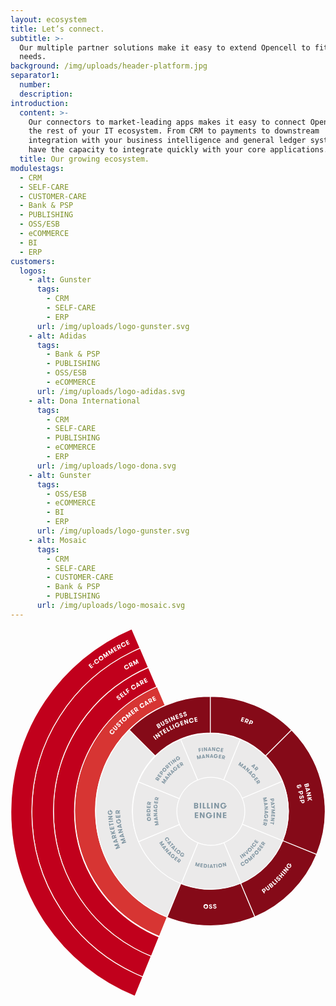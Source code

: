 ```yaml
---
layout: ecosystem
title: Let’s connect.
subtitle: >-
  Our multiple partner solutions make it easy to extend Opencell to fit your
  needs.
background: /img/uploads/header-platform.jpg
separator1:
  number:
  description:
introduction:
  content: >-
    Our connectors to market-leading apps makes it easy to connect Opencell with
    the rest of your IT ecosystem. From CRM to payments to downstream
    integration with your business intelligence and general ledger system, we
    have the capacity to integrate quickly with your core applications.
  title: Our growing ecosystem.
modulestags:
  - CRM
  - SELF-CARE
  - CUSTOMER-CARE
  - Bank & PSP
  - PUBLISHING
  - OSS/ESB
  - eCOMMERCE
  - BI
  - ERP
customers:
  logos:
    - alt: Gunster
      tags:
        - CRM
        - SELF-CARE
        - ERP
      url: /img/uploads/logo-gunster.svg
    - alt: Adidas
      tags:
        - Bank & PSP
        - PUBLISHING
        - OSS/ESB
        - eCOMMERCE
      url: /img/uploads/logo-adidas.svg
    - alt: Dona International
      tags:
        - CRM
        - SELF-CARE
        - PUBLISHING
        - eCOMMERCE
        - ERP
      url: /img/uploads/logo-dona.svg
    - alt: Gunster
      tags:
        - OSS/ESB
        - eCOMMERCE
        - BI
        - ERP
      url: /img/uploads/logo-gunster.svg
    - alt: Mosaic
      tags:
        - CRM
        - SELF-CARE
        - CUSTOMER-CARE
        - Bank & PSP
        - PUBLISHING
      url: /img/uploads/logo-mosaic.svg
---
```

<svg id="rosace" xmlns="http://www.w3.org/2000/svg" viewBox="0 0 792.292 926">
  <defs>
    <style>
      .disabled [id^='box']{
        fill: #EBEAEA !important;
      }
      .disabled [id^='txt'] path{
        fill: #8297a3 !important;
      }
      .innactive [id^='box']{
        fill: #EBEAEA;
      }
      .innactive [id^='txt'] path{
        fill: #8297a3;
      }
      .rosace > g:not(.active) [id^='box']:hover,
      .hover:not(.active) [id^='box'] {
        fill: #FF847E !important;
      }
      .rosace > g:not(.active) [id^='box']:hover + [id^='txt'] path,
      .hover:not(.active) [id^='txt'] path{
        fill: white !important;
      }
      .rosace > g:not(.disabled):hover{
        cursor: pointer;
      }
    </style>
  </defs>
  <g class="rosace" transform="translate(-270.819 -121.982)">
    <g data-target="customer-care" id="customer-care" transform="translate(432.278 267.164)">
      <path class="box" id="box-customer-care" d="M564.489,758.594l0,0a288.632,288.632,0,0,1-95.214-471.278l.079-.082q4.826-4.826,9.881-9.424a288.8,288.8,0,0,1,80.65-51.894l-20.518-47.966A341.326,341.326,0,0,0,332.569,491.3c0,117.636,59.91,221.539,150.819,282.815a340.393,340.393,0,0,0,62.055,33.064l19.591-48.368C564.853,758.734,564.671,758.665,564.489,758.594Z" transform="translate(-332.569 -177.948)" fill="#d73533" stroke="#fff" stroke-miterlimit="10" stroke-width="2"/>
      <g id="txt-customer-care" transform="translate(88.05 24.91)">
        <path id="Tracé_735" data-name="Tracé 735" d="M376.648,221.787a5.308,5.308,0,0,1-.283,6.992,5.833,5.833,0,1,1-8.978-7.448A5.218,5.218,0,0,1,374.482,220l-1.717,2.058a2.707,2.707,0,0,0-3.579.726,3.524,3.524,0,0,0,5.423,4.488,2.744,2.744,0,0,0,.29-3.394Z" transform="translate(-365.905 -135.245)" fill="#fff"/>
        <path id="Tracé_736" data-name="Tracé 736" d="M368.633,221.581l1.722-1.907,5.415,4.894a1.757,1.757,0,1,0,2.351-2.6l-5.415-4.892,1.725-1.91,5.425,4.9a4.332,4.332,0,0,1-5.8,6.416Z" transform="translate(-361.426 -141.774)" fill="#fff"/>
        <path id="Tracé_737" data-name="Tracé 737" d="M377.865,220.522a1.736,1.736,0,0,0,2.6.074,1.332,1.332,0,0,0,.092-1.96c-.623-.61-1.371-.3-2.316.153-1.891.9-3.616,1.725-5.164.222-1.579-1.535-1-3.582.423-5.05,1.809-1.862,3.92-1.669,5.272-.354l-1.788,1.841a1.382,1.382,0,0,0-2.121-.116,1.185,1.185,0,0,0-.119,1.738c.51.5,1.215.364,2.161-.108,1.857-.932,3.706-1.836,5.33-.256,1.545,1.5,1.3,3.669-.359,5.375-1.722,1.77-3.983,2.05-5.8.283Z" transform="translate(-355.68 -145.997)" fill="#fff"/>
        <path id="Tracé_738" data-name="Tracé 738" d="M377.664,214.69l-1.8,1.743-1.548-1.59,5.446-5.288,1.545,1.59L379.5,212.9l6.186,6.366-1.841,1.788Z" transform="translate(-352.092 -150.981)" fill="#fff"/>
        <path id="Tracé_739" data-name="Tracé 739" d="M379.176,216.853a5.877,5.877,0,1,1,8.28.354A5.695,5.695,0,0,1,379.176,216.853Zm6.756-6.152a3.263,3.263,0,1,0-.034,4.791A3.326,3.326,0,0,0,385.932,210.7Z" transform="translate(-346.721 -155.231)" fill="#fff"/>
        <path id="Tracé_740" data-name="Tracé 740" d="M397.095,211.063l-1.923,1.6-4.39-5.283,2.554,6.809-1.461,1.215-6.289-3.7,4.39,5.283-1.923,1.6-7.081-8.518,2.277-1.891,7.2,4.033-2.673-7.8,2.24-1.862Z" transform="translate(-341.174 -162.492)" fill="#fff"/>
        <path id="Tracé_741" data-name="Tracé 741" d="M388.789,204.305l1.537,2,3.333-2.565,1.231,1.6-3.333,2.565,1.49,1.936,3.331-2.565,1.26,1.635-5.372,4.131-6.77-8.8,5.37-4.131,1.257,1.635Z" transform="translate(-333.751 -166.487)" fill="#fff"/>
        <path id="Tracé_742" data-name="Tracé 742" d="M388.577,201.515l3.793-2.713a4.013,4.013,0,0,1,5.917,5.106l3.846,1.558-2.425,1.735-3.389-1.355-.983.7,1.791,2.5-2.089,1.492Zm7.3-.288a1.809,1.809,0,0,0-2.562-.531l-1.432,1.027,2.234,3.122,1.432-1.027A1.8,1.8,0,0,0,395.878,201.227Z" transform="translate(-328.692 -169.949)" fill="#fff"/>
        <path id="Tracé_743" data-name="Tracé 743" d="M405.969,198.337a5.313,5.313,0,0,1-2.4,6.58,5.836,5.836,0,1,1-6.284-9.834,5.221,5.221,0,0,1,7.161.9l-2.261,1.437a2.708,2.708,0,0,0-3.632-.4,3.525,3.525,0,0,0,3.8,5.927,2.748,2.748,0,0,0,1.31-3.146Z" transform="translate(-319.046 -176.395)" fill="#fff"/>
        <path id="Tracé_744" data-name="Tracé 744" d="M407.926,200.8l-1.046-.946-3.4,1.989.309,1.374-2.364,1.384-2.168-11.561,2.034-1.191,9.044,7.549Zm-6.051-5.626L403,199.8l2.322-1.355Z" transform="translate(-311.166 -180.036)" fill="#fff"/>
        <path id="Tracé_745" data-name="Tracé 745" d="M402.209,192.3l4.1-2.2a4.008,4.008,0,0,1,5.209,5.811l3.608,2.031-2.62,1.408-3.183-1.772-1.062.568,1.455,2.7-2.258,1.215Zm7.266.644a1.807,1.807,0,0,0-2.47-.85l-1.548.835,1.815,3.373,1.548-.832A1.8,1.8,0,0,0,409.475,192.94Z" transform="translate(-306.318 -183.782)" fill="#fff"/>
        <path id="Tracé_746" data-name="Tracé 746" d="M409.376,191.079l1.115,2.258,3.759-1.859.89,1.8-3.759,1.857,1.08,2.184,3.759-1.857.911,1.846-6.056,2.993-4.91-9.929,6.059-3,.911,1.844Z" transform="translate(-299.827 -187.379)" fill="#fff"/>
      </g>
    </g>
    <g data-target="self-care" id="self-care" transform="translate(379.056 220.208)">
      <path class="box" id="box-self-care" d="M515.847,804.424c-90.906-61.276-150.816-165.179-150.816-282.815,0-115.591,57.852-217.91,146.109-279.566a340.558,340.558,0,0,1,60.684-33.782l-20.732-48.468a392.591,392.591,0,0,0-40.473,20.164c-118.412,67.816-198.2,195.414-198.2,341.653,0,148.589,82.38,277.921,203.948,344.862a391.719,391.719,0,0,0,41.746,19.868L577.9,837.488A340.48,340.48,0,0,1,515.847,804.424Z" transform="translate(-312.419 -159.792)" fill="#c1001c" stroke="#fff" stroke-miterlimit="10" stroke-width="2"/>
      <g id="txt-self-care" transform="translate(158.355 25.827)">
        <path id="Tracé_748" data-name="Tracé 748" d="M377.683,194.532a1.734,1.734,0,0,0,2.575.362,1.337,1.337,0,0,0,.309-1.939c-.555-.671-1.331-.441-2.319-.1-1.978.689-3.782,1.313-5.15-.346-1.4-1.7-.6-3.669.969-4.968,2-1.651,4.076-1.228,5.275.225l-1.978,1.632a1.377,1.377,0,0,0-2.092-.346,1.181,1.181,0,0,0-.309,1.712c.454.549,1.167.5,2.158.129,1.947-.724,3.88-1.416,5.322.33,1.368,1.661.885,3.785-.948,5.3-1.9,1.572-4.179,1.6-5.79-.354Z" transform="translate(-372.372 -141.822)" fill="#fff"/>
        <path id="Tracé_749" data-name="Tracé 749" d="M378.514,187.854l1.542,1.992,3.323-2.573,1.233,1.593-3.323,2.573,1.5,1.931,3.32-2.575,1.263,1.63-5.351,4.15-6.8-8.774,5.354-4.149,1.263,1.63Z" transform="translate(-367.701 -146.462)" fill="#fff"/>
        <path id="Tracé_750" data-name="Tracé 750" d="M388.144,187.592l1.308,1.788-4.612,3.376-6.545-8.943,2.071-1.513,5.235,7.153Z" transform="translate(-362.651 -148.678)" fill="#fff"/>
        <path id="Tracé_751" data-name="Tracé 751" d="M384.254,183.666l1.706,2.462,3.452-2.4,1.2,1.735-3.449,2.39,2.184,3.151-2.108,1.461-6.321-9.11,5.56-3.856,1.228,1.772Z" transform="translate(-358.346 -153.267)" fill="#fff"/>
        <path id="Tracé_752" data-name="Tracé 752" d="M397.841,180.485a5.31,5.31,0,0,1-2.459,6.553,5.836,5.836,0,1,1-6.2-9.889,5.225,5.225,0,0,1,7.158.959l-2.277,1.418a2.705,2.705,0,0,0-3.629-.431,3.525,3.525,0,0,0,3.748,5.961,2.749,2.749,0,0,0,1.339-3.133Z" transform="translate(-349.501 -158.745)" fill="#fff"/>
        <path id="Tracé_753" data-name="Tracé 753" d="M399.755,183l-1.041-.956L395.294,184l.3,1.381-2.377,1.358-2.065-11.585,2.05-1.173,8.978,7.633Zm-6-5.684,1.08,4.633,2.335-1.336Z" transform="translate(-341.557 -162.325)" fill="#fff"/>
        <path id="Tracé_754" data-name="Tracé 754" d="M394.1,174.423l4.123-2.169a3.921,3.921,0,0,1,5.441,1.667,3.88,3.88,0,0,1-.283,4.194l3.595,2.068-2.639,1.387-3.17-1.807-1.064.56,1.429,2.721-2.272,1.194Zm7.264.708a1.806,1.806,0,0,0-2.462-.872l-1.558.821,1.785,3.394,1.556-.821A1.8,1.8,0,0,0,401.367,175.131Z" transform="translate(-336.705 -165.992)" fill="#fff"/>
        <path id="Tracé_755" data-name="Tracé 755" d="M401.293,173.265l1.1,2.266,3.78-1.836.88,1.812-3.78,1.836,1.067,2.2,3.782-1.838.9,1.854-6.094,2.961-4.852-9.987,6.091-2.961.9,1.857Z" transform="translate(-330.18 -169.57)" fill="#fff"/>
      </g>
    </g>
    <g data-target="crm" data-parents="reporting-manager order-manager catalog-manager" id="crm" transform="translate(324.495 171.262)">
      <path class="box" id="box-crm" d="M550.013,896.453C428.444,829.509,346.062,700.177,346.062,551.588c0-146.238,79.789-273.837,198.2-341.65a391.251,391.251,0,0,1,40.473-20.164l-20.753-48.513q-10.242,4.37-20.217,9.231C394.58,223.128,291.762,376.187,291.762,553.278c0,179.751,105.943,334.735,258.777,405.995q9.992,4.655,20.24,8.833l20.98-51.788A392.222,392.222,0,0,1,550.013,896.453Z" transform="translate(-291.762 -141.261)" fill="#c1001c" stroke="#fff" stroke-linejoin="round" stroke-width="2"/>
      <g id="txt-crm" transform="translate(232.302 27.863)">
        <path id="Tracé_757" data-name="Tracé 757" d="M391.295,161.562a5.306,5.306,0,0,1-2.721,6.445,5.831,5.831,0,1,1-5.782-10.127,5.219,5.219,0,0,1,7.105,1.249l-2.33,1.323a2.706,2.706,0,0,0-3.608-.576,3.521,3.521,0,0,0,3.5,6.1,2.745,2.745,0,0,0,1.463-3.072Z" transform="translate(-379.712 -143.252)" fill="#fff"/>
        <path id="Tracé_758" data-name="Tracé 758" d="M383.748,157.541l4.11-2.179a4.005,4.005,0,0,1,5.174,5.837l3.6,2.052-2.628,1.4-3.175-1.8-1.062.565,1.44,2.713-2.266,1.2Zm7.258.684a1.8,1.8,0,0,0-2.462-.861l-1.553.821,1.793,3.386,1.553-.824A1.8,1.8,0,0,0,391.006,158.225Z" transform="translate(-373.087 -146.82)" fill="#fff"/>
        <path id="Tracé_759" data-name="Tracé 759" d="M403.174,161.765l-2.25,1.1-3.024-6.175.877,7.229-1.706.835-5.246-5.087,3.027,6.175-2.248,1.1-4.881-9.958,2.66-1.307,6.057,5.626-.763-8.217,2.618-1.281Z" transform="translate(-366.564 -151.81)" fill="#fff"/>
      </g>
    </g>
    <g data-target="ecommerce" data-parents="reporting-manager order-manager catalog-manager" id="ecommerce" transform="translate(271.819 122.982)">
      <path class="box" id="box-ecommerce" d="M583.208,989.378c-152.837-71.26-258.777-226.244-258.777-406,0-177.092,102.818-330.153,252-402.786q9.976-4.857,20.219-9.231l-20.7-48.383,0,0c-178.8,76.3-304.136,253.708-304.136,460.4,0,209.651,128.962,389.157,311.87,463.6l0,0,19.757-48.772Q593.2,994.034,583.208,989.378Z" transform="translate(-271.819 -122.982)" fill="#c1001c" stroke="#fff" stroke-linejoin="round" stroke-width="2"/>
      <g id="txt-ecommerce" transform="translate(195.042 27.668)">
        <path id="Tracé_761" data-name="Tracé 761" d="M348.951,160.039l1.6,1.947,3.249-2.66,1.273,1.556-3.246,2.66,1.545,1.889,3.246-2.66,1.3,1.59-5.23,4.284-7.026-8.576,5.232-4.284,1.3,1.6Z" transform="translate(-345.662 -96.812)" fill="#fff"/>
        <path id="Tracé_762" data-name="Tracé 762" d="M354.1,157.3l-3.151,2.491-1.2-1.519,3.151-2.491Z" transform="translate(-338.954 -96.812)" fill="#fff"/>
        <path id="Tracé_763" data-name="Tracé 763" d="M362.533,155.526a5.308,5.308,0,0,1-1.859,6.746,5.834,5.834,0,1,1-7.055-9.292,5.216,5.216,0,0,1,7.211.317l-2.137,1.611a2.71,2.71,0,0,0-3.653-.1,3.524,3.524,0,0,0,4.266,5.6,2.743,2.743,0,0,0,1.051-3.236Z" transform="translate(-336.627 -103.527)" fill="#fff"/>
        <path id="Tracé_764" data-name="Tracé 764" d="M356.524,157.93a5.87,5.87,0,1,1,8.167,1.368A5.686,5.686,0,0,1,356.524,157.93Zm7.451-5.269a3.258,3.258,0,1,0-.621,4.749A3.324,3.324,0,0,0,363.975,152.661Z" transform="translate(-329.68 -108.562)" fill="#fff"/>
        <path id="Tracé_765" data-name="Tracé 765" d="M375.12,154.014l-2.089,1.379-3.8-5.737,1.8,7.058-1.587,1.051-5.858-4.374,3.8,5.737-2.087,1.384-6.122-9.255,2.472-1.635,6.73,4.8-1.812-8.056L369,144.759Z" transform="translate(-323.485 -114.907)" fill="#fff"/>
        <path id="Tracé_766" data-name="Tracé 766" d="M379.883,151.136l-2.134,1.318-3.621-5.861,1.582,7.121-1.619,1-5.729-4.556,3.621,5.856-2.134,1.318-5.84-9.451,2.528-1.561,6.587,5.018-1.566-8.119,2.485-1.535Z" transform="translate(-315.549 -119.952)" fill="#fff"/>
        <path id="Tracé_767" data-name="Tracé 767" d="M372.234,143.609l1.263,2.179,3.632-2.1,1.006,1.741-3.629,2.1,1.223,2.108,3.629-2.1,1.033,1.778-5.85,3.394-5.557-9.593,5.85-3.389,1.033,1.778Z" transform="translate(-307.385 -123.168)" fill="#fff"/>
        <path id="Tracé_768" data-name="Tracé 768" d="M372.319,140.81l4.086-2.242a3.927,3.927,0,0,1,5.473,1.577,3.885,3.885,0,0,1-.211,4.2l3.632,2.007-2.615,1.432-3.2-1.751-1.054.576,1.477,2.7-2.253,1.234Zm7.279.586a1.808,1.808,0,0,0-2.48-.832l-1.542.848,1.844,3.362,1.543-.843A1.809,1.809,0,0,0,379.6,141.4Z" transform="translate(-301.91 -125.95)" fill="#fff"/>
        <path id="Tracé_769" data-name="Tracé 769" d="M388.382,140.41a5.317,5.317,0,0,1-2.987,6.336,5.839,5.839,0,1,1-5.367-10.37,5.224,5.224,0,0,1,7.055,1.545l-2.383,1.226a2.712,2.712,0,0,0-3.584-.726,3.527,3.527,0,0,0,3.249,6.252,2.749,2.749,0,0,0,1.59-3.014Z" transform="translate(-294.655 -129.871)" fill="#fff"/>
        <path id="Tracé_770" data-name="Tracé 770" d="M384.114,137.139l1.1,2.269,3.782-1.825.874,1.809-3.78,1.825,1.062,2.2,3.78-1.828.9,1.854-6.091,2.945-4.826-9.989L387,133.457l.9,1.854Z" transform="translate(-287.814 -133.457)" fill="#fff"/>
      </g>
    </g>
    <g class="disabled" data-target="billing" class="active" id="billing-engine" transform="translate(688.807 495.491)">
      <path id="box-billing-engine" d="M600.639,349.484a85.474,85.474,0,1,1-85.473-85.47,85.47,85.47,0,0,1,85.473,85.47" transform="translate(-429.691 -264.014)" fill="#fff"/>
      <g id="txt-billing-engine" transform="translate(43.748 64.598)">
        <path id="Tracé_772" data-name="Tracé 772" d="M446.254,288.608h5.869c3.885,0,4.593,2.509,4.593,3.928a3.026,3.026,0,0,1-2.248,3.074,3.083,3.083,0,0,1,2.369,3.135c0,1.458-.708,4.028-4.593,4.028h-5.99Zm5.222,5.769c1.6,0,1.962-.993,1.962-1.7,0-.626-.3-1.659-1.962-1.659h-1.962v3.36Zm-1.962,2.406v3.478h2.042a1.751,1.751,0,1,0,.021-3.478Z" transform="translate(-446.254 -288.246)" fill="#8297a3"/>
        <path id="Tracé_773" data-name="Tracé 773" d="M451.707,288.608h3.318v14.165h-3.318Z" transform="translate(-437.304 -288.246)" fill="#8297a3"/>
        <path id="Tracé_774" data-name="Tracé 774" d="M461.866,299.939v2.834h-7.3V288.608h3.278v11.331Z" transform="translate(-432.616 -288.246)" fill="#8297a3"/>
        <path id="Tracé_775" data-name="Tracé 775" d="M465.909,299.939v2.834h-7.3V288.608h3.278v11.331Z" transform="translate(-425.981 -288.246)" fill="#8297a3"/>
        <path id="Tracé_776" data-name="Tracé 776" d="M462.649,288.608h3.32v14.165h-3.32Z" transform="translate(-419.345 -288.246)" fill="#8297a3"/>
        <path id="Tracé_777" data-name="Tracé 777" d="M474.044,297.834v-9.226H477.3v14.165h-3.418l-5.1-9.107v9.107H465.5V288.608h3.42Z" transform="translate(-414.657 -288.246)" fill="#8297a3"/>
        <path id="Tracé_778" data-name="Tracé 778" d="M479.862,295.513h7.343v2.446H485.75c-.568,3.3-3.138,5.4-6.92,5.4A7.123,7.123,0,0,1,471.3,296a7.249,7.249,0,0,1,7.425-7.525c3.724,0,6.294,2.266,6.535,4.958h-3.5a2.879,2.879,0,0,0-3.053-2.126c-2.588,0-4.046,2.227-4.046,4.673,0,2.47,1.458,4.614,4.268,4.614a3.168,3.168,0,0,0,3.439-2.631h-2.507Z" transform="translate(-405.143 -288.471)" fill="#8297a3"/>
        <path id="Tracé_779" data-name="Tracé 779" d="M450.211,300.429v3.217h5.365v2.567h-5.365v3.117h5.365v2.631h-8.64V297.8h8.64v2.631Z" transform="translate(-445.135 -273.163)" fill="#8297a3"/>
        <path id="Tracé_780" data-name="Tracé 780" d="M460.3,307.024V297.8h3.259v14.163h-3.42l-5.1-9.1v9.1H451.76V297.8h3.418Z" transform="translate(-437.217 -273.163)" fill="#8297a3"/>
        <path id="Tracé_781" data-name="Tracé 781" d="M466.115,304.7h7.343v2.449H472c-.565,3.3-3.138,5.4-6.92,5.4a7.122,7.122,0,0,1-7.525-7.364,7.251,7.251,0,0,1,7.425-7.528c3.722,0,6.292,2.266,6.535,4.958h-3.5a2.887,2.887,0,0,0-3.056-2.126c-2.589,0-4.047,2.227-4.047,4.675,0,2.467,1.458,4.614,4.268,4.614a3.171,3.171,0,0,0,3.442-2.631h-2.509Z" transform="translate(-427.702 -273.389)" fill="#8297a3"/>
        <path id="Tracé_782" data-name="Tracé 782" d="M464.793,297.8h3.318v14.163h-3.318Z" transform="translate(-415.826 -273.163)" fill="#8297a3"/>
        <path id="Tracé_783" data-name="Tracé 783" d="M476.188,307.024V297.8h3.257v14.163h-3.418l-5.1-9.1v9.1h-3.278V297.8h3.42Z" transform="translate(-411.138 -273.163)" fill="#8297a3"/>
        <path id="Tracé_784" data-name="Tracé 784" d="M476.992,300.429v3.217h5.362v2.567h-5.362v3.117h5.362v2.631h-8.64V297.8h8.64v2.631Z" transform="translate(-401.184 -273.163)" fill="#8297a3"/>
      </g>
    </g>
    <g class="disabled" data-target="marketing" id="marketing-manager" transform="translate(484.838 376.518)">
      <path class="box" id="box-marketing-manager" d="M567.005,604.752a196.221,196.221,0,0,1-64.7-320.47L437,218.971l-.077.079a287.668,287.668,0,0,0-84.453,203.983c0,120.84,74.282,224.31,179.664,267.295l0,0Z" transform="translate(-352.468 -218.971)" fill="#850a18" stroke="#fff" stroke-miterlimit="10" stroke-width="2"/>
      <g id="txt-marketing-manager" transform="translate(30.704 201.82)">
        <g id="Groupe_365" data-name="Groupe 365">
          <path id="Tracé_786" data-name="Tracé 786" d="M380.534,327.157l.906,2.306-6.331,2.491,7.2-.288.687,1.748-5.438,4.768,6.331-2.488.909,2.306-10.217,4.01-1.072-2.728,6.035-5.52-8.162.092-1.056-2.684Z" transform="translate(-353.866 -243.224)" fill="#fff"/>
          <path id="Tracé_787" data-name="Tracé 787" d="M379.245,325.316l-1.125.821,1.234,3.7,1.4-.018.861,2.567-11.64-.238-.74-2.211,9.139-7.237Zm-6.677,4.725,4.707-.156-.843-2.523Z" transform="translate(-355.657 -250.543)" fill="#fff"/>
          <path id="Tracé_788" data-name="Tracé 788" d="M369.358,330.057l-1.263-4.429a3.882,3.882,0,0,1,2.721-4.931,3.841,3.841,0,0,1,4,1.13l2.731-3.059.806,2.834-2.39,2.7.325,1.144,2.924-.827.695,2.441Zm2.161-6.886a1.784,1.784,0,0,0-1.342,2.205l.475,1.672,3.648-1.036-.475-1.674A1.789,1.789,0,0,0,371.518,323.171Z" transform="translate(-357.806 -256.993)" fill="#fff"/>
          <path id="Tracé_789" data-name="Tracé 789" d="M374.157,321.916l4.506-1.083.592,2.47-10.663,2.552-.586-2.47,4.522-1.083-5.349-2.356-.711-2.969,6.342,2.942,4.319-5.494.711,2.966Z" transform="translate(-360.194 -264.121)" fill="#fff"/>
          <path id="Tracé_790" data-name="Tracé 790" d="M368.578,316.9l2.443-.481-.8-4.078,1.952-.378.8,4.073,2.367-.462-.8-4.078,2-.388,1.286,6.566-10.769,2.108-1.289-6.572,2-.388Z" transform="translate(-361.329 -269.569)" fill="#fff"/>
          <path id="Tracé_791" data-name="Tracé 791" d="M368.1,312.92l.386,2.451-2.169.346-1.175-7.425,2.174-.341.386,2.462,8.677-1.373.4,2.512Z" transform="translate(-362.365 -274.745)" fill="#fff"/>
          <path id="Tracé_792" data-name="Tracé 792" d="M365.22,309.55,364.89,307l10.882-1.418.333,2.552Z" transform="translate(-362.784 -278.634)" fill="#fff"/>
          <path id="Tracé_793" data-name="Tracé 793" d="M371.752,303.831l-7.116.666-.235-2.509,10.922-1.02.246,2.636-6.653,4.585,7.021-.655.232,2.528-10.914,1.02-.248-2.639Z" transform="translate(-363.586 -286.208)" fill="#fff"/>
          <path id="Tracé_794" data-name="Tracé 794" d="M369.508,301.151l-.246-5.687,1.9-.085.048,1.131c2.575.327,4.287,2.245,4.416,5.174a5.52,5.52,0,0,1-5.449,6.075,5.615,5.615,0,0,1-6.075-5.5c-.124-2.879,1.542-4.947,3.616-5.222l.119,2.707a2.235,2.235,0,0,0-1.543,2.435c.087,2.007,1.859,3.059,3.756,2.977a3.269,3.269,0,0,0,3.426-3.46,2.456,2.456,0,0,0-2.153-2.575l.087,1.941Z" transform="translate(-364.092 -295.38)" fill="#fff"/>
        </g>
        <g id="Groupe_366" data-name="Groupe 366" transform="translate(19.586 0.444)">
          <path id="Tracé_795" data-name="Tracé 795" d="M386.607,322.033l.845,2.359-6.476,2.327,7.287-.074.644,1.791-5.642,4.657,6.477-2.327.848,2.359-10.446,3.748-1-2.789,6.263-5.4-8.259-.15-.985-2.744Z" transform="translate(-363.871 -252.078)" fill="#fff"/>
          <path id="Tracé_796" data-name="Tracé 796" d="M385.44,320.169l-1.17.795,1.123,3.777,1.413.026.779,2.623-11.751-.636-.671-2.261,9.482-7Zm-6.91,4.546,4.76.008-.766-2.581Z" transform="translate(-365.509 -259.525)" fill="#fff"/>
          <path id="Tracé_797" data-name="Tracé 797" d="M381.263,316.674l-7.028,1.69-.6-2.48,10.792-2.6.626,2.61-6,5.557,6.939-1.672.6,2.5-10.792,2.6-.629-2.6Z" transform="translate(-368.012 -266.444)" fill="#fff"/>
          <path id="Tracé_798" data-name="Tracé 798" d="M383.649,311.369l-1.247.668.729,3.877,1.405.172.507,2.692-11.635-1.838-.436-2.319,10.159-5.993Zm-7.348,3.814,4.738.5-.5-2.649Z" transform="translate(-369.103 -274.081)" fill="#fff"/>
          <path id="Tracé_799" data-name="Tracé 799" d="M377.566,309.642l-.758-5.713,1.9-.254.148,1.133c2.625.1,4.525,1.881,4.918,4.82a5.6,5.6,0,0,1-4.952,6.619,5.693,5.693,0,0,1-6.619-5c-.388-2.9,1.109-5.127,3.177-5.594l.365,2.721a2.268,2.268,0,0,0-1.339,2.6c.267,2.015,2.15,2.919,4.054,2.662a3.3,3.3,0,0,0,3.146-3.793,2.481,2.481,0,0,0-2.4-2.4l.262,1.949Z" transform="translate(-370.461 -282.209)" fill="#fff"/>
          <path id="Tracé_800" data-name="Tracé 800" d="M374.046,304.928l2.515-.2-.335-4.192,2-.159.335,4.189,2.435-.193-.335-4.194,2.058-.158.539,6.748-11.067.885-.541-6.751,2.058-.161Z" transform="translate(-371.27 -288.203)" fill="#fff"/>
          <path id="Tracé_801" data-name="Tracé 801" d="M371.677,304.653,371.511,300a3.924,3.924,0,0,1,3.859-4.181,3.877,3.877,0,0,1,3.656,2.073l3.42-2.343.108,2.977-3,2.071.045,1.2,3.069-.114.09,2.567Zm3.785-6.236a1.8,1.8,0,0,0-1.849,1.841l.063,1.754,3.827-.137-.061-1.756A1.8,1.8,0,0,0,375.462,298.416Z" transform="translate(-371.508 -295.548)" fill="#fff"/>
        </g>
      </g>
    </g>
    <g data-target="bi" data-parents="reporting-manager finance-manager" id="business-intelligence">
      <path class="box" id="box-business-intelligence" d="M384.515,271.7l65.306,65.309a195.614,195.614,0,0,1,138.743-57.467V187.181A287.675,287.675,0,0,0,384.515,271.7Z" transform="translate(184.969 105.37)" fill="#850a18" stroke="#fff" stroke-miterlimit="10" stroke-width="2"/>
      <g id="txt-business-intelligence" transform="translate(629.312 331.636)">
        <g id="Groupe_369" data-name="Groupe 369" transform="translate(8.035)">
          <path id="Tracé_807" data-name="Tracé 807" d="M410.208,216.237l3.856-2.39c2.557-1.582,4.044-.222,4.622.713a2.33,2.33,0,0,1-.227,2.935,2.384,2.384,0,0,1,2.837,1.1c.594.953,1.173,2.934-1.381,4.514l-3.941,2.441Zm5.782,1.664a1.289,1.289,0,0,0,.6-1.912c-.254-.412-.874-.969-1.968-.3l-1.286.8L414.7,218.7Zm-.312,2.385,1.418,2.29,1.344-.832a1.357,1.357,0,1,0-1.405-2.3Z" transform="translate(-410.208 -183.692)" fill="#fff"/>
          <path id="Tracé_808" data-name="Tracé 808" d="M413.866,214.66l2.211-1.241,3.526,6.276a1.733,1.733,0,1,0,3.016-1.69l-3.526-6.278,2.208-1.244,3.534,6.289a4.273,4.273,0,0,1-7.435,4.184Z" transform="translate(-404.204 -188.023)" fill="#fff"/>
          <path id="Tracé_809" data-name="Tracé 809" d="M422.519,217a1.716,1.716,0,0,0,2.411.9,1.322,1.322,0,0,0,.716-1.809c-.388-.769-1.188-.713-2.219-.594-2.06.238-3.938.454-4.9-1.45-.985-1.944.209-3.677,2.013-4.591,2.3-1.167,4.208-.309,5.05,1.358l-2.264,1.149a1.369,1.369,0,0,0-1.949-.79,1.177,1.177,0,0,0-.671,1.59c.32.629,1.027.732,2.06.586,2.039-.277,4.06-.526,5.074,1.471.967,1.9.037,3.854-2.06,4.915-2.182,1.109-4.387.647-5.523-1.593Z" transform="translate(-397.144 -190.592)" fill="#fff"/>
          <path id="Tracé_810" data-name="Tracé 810" d="M421.553,208.7l2.327-1.088,4.638,9.926-2.327,1.088Z" transform="translate(-391.587 -192.729)" fill="#fff"/>
          <path id="Tracé_811" data-name="Tracé 811" d="M432.557,213.246l-2.8-6.58,2.322-.99,4.3,10.1-2.435,1.035-6.4-4.942,2.763,6.49-2.335,1-4.3-10.1,2.438-1.038Z" transform="translate(-388.114 -195.91)" fill="#fff"/>
          <path id="Tracé_812" data-name="Tracé 812" d="M431.226,207.65l.877,2.332,3.885-1.466.7,1.865-3.88,1.458.85,2.261,3.883-1.466.718,1.9L432,216.894l-3.869-10.251,6.257-2.361.716,1.9Z" transform="translate(-380.788 -198.198)" fill="#fff"/>
          <path id="Tracé_813" data-name="Tracé 813" d="M435.668,211.2a1.712,1.712,0,0,0,2.25,1.244,1.318,1.318,0,0,0,.977-1.677c-.275-.819-1.072-.882-2.105-.917-2.073-.069-3.962-.129-4.638-2.153-.689-2.063.747-3.6,2.662-4.239,2.438-.816,4.2.314,4.794,2.079l-2.409.806c-.309-.919-.961-1.347-1.807-1.064a1.171,1.171,0,0,0-.9,1.471c.222.671.9.872,1.944.887,2.058.026,4.091.071,4.8,2.2.674,2.018-.528,3.811-2.757,4.554-2.319.774-4.432,0-5.225-2.382Z" transform="translate(-374.479 -199.997)" fill="#fff"/>
          <path id="Tracé_814" data-name="Tracé 814" d="M439.416,209.951a1.707,1.707,0,0,0,2.19,1.337,1.319,1.319,0,0,0,1.046-1.635c-.24-.827-1.033-.924-2.063-1-2.065-.156-3.946-.3-4.538-2.343-.6-2.089.9-3.566,2.837-4.123,2.467-.711,4.181.491,4.7,2.282l-2.438.7c-.272-.932-.9-1.381-1.764-1.138a1.175,1.175,0,0,0-.954,1.434c.2.674.864.906,1.907.964,2.05.108,4.076.243,4.694,2.393.589,2.044-.687,3.782-2.945,4.432-2.346.676-4.419-.2-5.108-2.6Z" transform="translate(-368.011 -201.978)" fill="#fff"/>
        </g>
        <g id="Groupe_370" data-name="Groupe 370" transform="translate(0 13.197)">
          <path id="Tracé_815" data-name="Tracé 815" d="M407.166,226.3l2.055-1.587,6.775,8.78-2.058,1.587Z" transform="translate(-407.166 -177.86)" fill="#fff"/>
          <path id="Tracé_816" data-name="Tracé 816" d="M418.666,229.219l-4.186-5.885,2.076-1.482,6.426,9.039-2.179,1.553-7.385-3.5,4.131,5.808-2.092,1.49-6.426-9.036,2.182-1.553Z" transform="translate(-404.105 -182.557)" fill="#fff"/>
          <path id="Tracé_817" data-name="Tracé 817" d="M416.095,224.309l-2.105,1.358-1.2-1.862,6.379-4.112,1.2,1.862-2.118,1.368,4.807,7.454-2.158,1.392Z" transform="translate(-397.938 -186.103)" fill="#fff"/>
          <path id="Tracé_818" data-name="Tracé 818" d="M419.382,221.732l1.276,2.171,3.616-2.124,1.019,1.738-3.619,2.121,1.234,2.105,3.619-2.126,1.041,1.775-5.829,3.426-5.61-9.559,5.829-3.42L423,219.611Z" transform="translate(-392.457 -189.144)" fill="#fff"/>
          <path id="Tracé_819" data-name="Tracé 819" d="M428.742,223.054l1.049,1.955-5.04,2.7-5.248-9.778,2.264-1.212,4.194,7.821Z" transform="translate(-386.917 -190.976)" fill="#fff"/>
          <path id="Tracé_820" data-name="Tracé 820" d="M431.462,221.811l.977,1.989-5.14,2.528-4.894-9.971,2.306-1.136,3.917,7.982Z" transform="translate(-382.154 -193.441)" fill="#fff"/>
          <path id="Tracé_821" data-name="Tracé 821" d="M425.357,214.9l2.364-1.078,4.6,10.1L429.958,225Z" transform="translate(-377.309 -195.729)" fill="#fff"/>
          <path id="Tracé_822" data-name="Tracé 822" d="M434.48,217.482l5.333-2.163.718,1.78-1.056.428c.557,2.559-.689,4.844-3.439,5.953a5.576,5.576,0,0,1-7.625-3.13,5.682,5.682,0,0,1,3.177-7.652c2.7-1.094,5.235-.2,6.2,1.677l-2.541,1.03a2.268,2.268,0,0,0-2.845-.644c-1.881.758-2.285,2.808-1.564,4.583a3.3,3.3,0,0,0,4.456,2.095,2.484,2.484,0,0,0,1.725-2.921l-1.82.737Z" transform="translate(-373.075 -198.361)" fill="#fff"/>
          <path id="Tracé_823" data-name="Tracé 823" d="M435.858,213.681l.824,2.382,3.97-1.371.658,1.9-3.972,1.374.8,2.306,3.97-1.371.673,1.949-6.4,2.213-3.624-10.494,6.4-2.213.671,1.949Z" transform="translate(-365.167 -201.422)" fill="#fff"/>
          <path id="Tracé_824" data-name="Tracé 824" d="M444.916,216.616l-2.023-6.939,2.449-.716,3.1,10.647-2.567.747-5.829-5.726,2,6.846-2.467.716-3.1-10.647,2.57-.747Z" transform="translate(-359.063 -203.714)" fill="#fff"/>
          <path id="Tracé_825" data-name="Tracé 825" d="M453.147,214.076a5.314,5.314,0,0,1-4.435,5.417,5.837,5.837,0,1,1-2.686-11.36,5.23,5.23,0,0,1,6.469,3.214l-2.612.615a2.7,2.7,0,0,0-3.3-1.579,3.314,3.314,0,0,0-2.443,4.184,3.351,3.351,0,0,0,4.073,2.668,2.756,2.756,0,0,0,2.277-2.533Z" transform="translate(-350.933 -205.378)" fill="#fff"/>
          <path id="Tracé_826" data-name="Tracé 826" d="M449.315,209.746l.446,2.483,4.131-.745.359,1.981-4.134.745.43,2.4,4.131-.742.365,2.026-6.659,1.191-1.96-10.917,6.659-1.2.362,2.029Z" transform="translate(-342.728 -206.975)" fill="#fff"/>
        </g>
      </g>
    </g>
    <g data-target="oss-esb" data-parents="mediation" id="oss">
      <path class="box" id="box-oss" d="M529.444,380.236a195.577,195.577,0,0,1-74.041-14.5l-34.868,85.578a289.4,289.4,0,0,0,220.81-1.223l-35.816-85.161A195.6,195.6,0,0,1,529.444,380.236Z" transform="translate(244.088 397.114)" fill="#850a18" stroke="#fff" stroke-miterlimit="10" stroke-width="2"/>
      <g id="txt-oss" transform="translate(756.259 815.034)">
        <g id="Groupe_372" data-name="Groupe 372">
          <path id="Tracé_827" data-name="Tracé 827" d="M455.23,390.764a5.812,5.812,0,1,1,5.663,5.924A5.629,5.629,0,0,1,455.23,390.764Zm9.031.24a3.225,3.225,0,1,0-3.3,3.4A3.292,3.292,0,0,0,464.261,391Z" transform="translate(-455.228 -384.743)" fill="#fff"/>
          <path id="Tracé_828" data-name="Tracé 828" d="M462.975,392.811a1.717,1.717,0,0,0,1.78,1.859,1.322,1.322,0,0,0,1.432-1.313c-.019-.864-.761-1.162-1.741-1.5-1.957-.681-3.745-1.3-3.79-3.436-.042-2.176,1.786-3.22,3.806-3.259,2.57-.058,3.922,1.548,3.962,3.413l-2.541.053c-.021-.972-.518-1.572-1.41-1.553a1.176,1.176,0,0,0-1.3,1.138c.018.705.6,1.1,1.6,1.426,1.96.631,3.888,1.284,3.933,3.523.045,2.132-1.635,3.484-3.988,3.534-2.443.05-4.229-1.323-4.282-3.83Z" transform="translate(-446.679 -384.719)" fill="#fff"/>
          <path id="Tracé_829" data-name="Tracé 829" d="M466.98,392.707a1.715,1.715,0,0,0,1.854,1.783,1.318,1.318,0,0,0,1.373-1.373c-.055-.861-.808-1.128-1.8-1.426-1.984-.6-3.79-1.144-3.925-3.267-.137-2.176,1.646-3.291,3.663-3.418,2.565-.164,3.978,1.381,4.094,3.241l-2.533.161c-.058-.969-.581-1.548-1.471-1.492a1.173,1.173,0,0,0-1.247,1.194c.045.7.65,1.072,1.656,1.352,1.981.552,3.93,1.12,4.073,3.357.132,2.124-1.487,3.55-3.835,3.693-2.438.156-4.279-1.141-4.435-3.645Z" transform="translate(-440.097 -384.993)" fill="#fff"/>
        </g>
      </g>
    </g>
    <g data-target="publishing" data-parents="invoice-composer" id="publishing">
      <path class="box" id="box-publishing" d="M490.574,431.3l35.816,85.161A289.545,289.545,0,0,0,681.744,359.4l-85.56-34.9A196.855,196.855,0,0,1,490.574,431.3Z" transform="translate(359.044 330.748)" fill="#850a18" stroke="#fff" stroke-miterlimit="10" stroke-width="2"/>
      <g id="txt-publishing" transform="translate(902.436 713.097)">
        <g id="Groupe_374" data-name="Groupe 374">
          <path id="Tracé_830" data-name="Tracé 830" d="M510.571,373.645l3.753-2.636a3.96,3.96,0,1,1,4.556,6.479l-1.68,1.178,1.746,2.485-2.074,1.461Zm7.208-.224a1.785,1.785,0,0,0-2.523-.542l-1.421,1,2.179,3.1,1.418-1A1.783,1.783,0,0,0,517.779,373.42Z" transform="translate(-510.571 -307.279)" fill="#fff"/>
          <path id="Tracé_831" data-name="Tracé 831" d="M513.849,372.432l2.01-1.553,4.4,5.705a1.734,1.734,0,1,0,2.742-2.11l-4.4-5.708,2.013-1.548,4.408,5.716a4.276,4.276,0,0,1-6.759,5.214Z" transform="translate(-505.191 -312.231)" fill="#fff"/>
          <path id="Tracé_832" data-name="Tracé 832" d="M517.184,369.073l3.471-2.927c2.3-1.936,3.965-.808,4.67.029a2.336,2.336,0,0,1,.208,2.937,2.381,2.381,0,0,1,2.961.674c.726.861,1.59,2.731-.708,4.673l-3.539,2.985Zm5.961.8a1.291,1.291,0,0,0,.312-1.981c-.314-.37-1-.829-1.986,0l-1.16.977,1.675,1.986Zm.04,2.4,1.735,2.058,1.21-1.02a1.355,1.355,0,1,0-1.722-2.068Z" transform="translate(-499.717 -315.742)" fill="#fff"/>
          <path id="Tracé_833" data-name="Tracé 833" d="M530.422,367.63l1.479,1.622-4.189,3.819-7.4-8.119,1.878-1.709,5.919,6.49Z" transform="translate(-494.58 -318.755)" fill="#fff"/>
          <path id="Tracé_834" data-name="Tracé 834" d="M522.549,362.948l1.846-1.783,7.6,7.892-1.849,1.78Z" transform="translate(-490.911 -322.166)" fill="#fff"/>
          <path id="Tracé_835" data-name="Tracé 835" d="M530.107,366.633a1.718,1.718,0,0,0,2.573.077,1.317,1.317,0,0,0,.1-1.939c-.615-.6-1.355-.3-2.293.148-1.873.887-3.581,1.7-5.108.206-1.556-1.521-.983-3.545.428-4.992,1.8-1.841,3.883-1.643,5.217-.341l-1.77,1.817a1.365,1.365,0,0,0-2.1-.119,1.173,1.173,0,0,0-.127,1.722c.507.489,1.2.359,2.137-.1,1.844-.924,3.674-1.812,5.275-.243,1.527,1.487,1.276,3.632-.364,5.314-1.709,1.748-3.943,2.021-5.74.267Z" transform="translate(-487.796 -326.075)" fill="#fff"/>
          <path id="Tracé_836" data-name="Tracé 836" d="M535.91,361.353l-2.523,2.829,3.254,2.9-1.69,1.9-8.188-7.3,1.688-1.894,3.31,2.95,2.525-2.834-3.312-2.948,1.68-1.883,8.191,7.3-1.68,1.886Z" transform="translate(-483.995 -332.171)" fill="#fff"/>
          <path id="Tracé_837" data-name="Tracé 837" d="M529.714,355.426l1.643-1.978,8.444,7.015-1.643,1.976Z" transform="translate(-479.152 -334.832)" fill="#fff"/>
          <path id="Tracé_838" data-name="Tracé 838" d="M540.741,356.224l-5.647-4.366,1.54-1.994,8.671,6.706-1.619,2.089-7.987-1.186,5.576,4.308-1.553,2-8.669-6.7,1.619-2.095Z" transform="translate(-476.954 -340.714)" fill="#fff"/>
          <path id="Tracé_839" data-name="Tracé 839" d="M540.5,351.231l3.241-4.667,1.558,1.078-.642.927c1.846,1.817,2.05,4.382.378,6.785a5.512,5.512,0,0,1-8.006,1.537,5.614,5.614,0,0,1-1.508-8.046c1.645-2.369,4.218-3,6.038-1.968l-1.545,2.227a2.229,2.229,0,0,0-2.7,1c-1.141,1.648-.37,3.555,1.186,4.635a3.272,3.272,0,0,0,4.82-.679,2.447,2.447,0,0,0-.158-3.347l-1.107,1.6Z" transform="translate(-471.417 -346.4)" fill="#fff"/>
        </g>
      </g>
    </g>
    <g data-target="bank-psp" data-parents="payment-manager ar-manager" id="bank-psp" data-target="bank-psp">
      <path class="box" id="box-bank-psp" d="M579.6,219.18l-65.3,65.309a196.261,196.261,0,0,1,42.95,212.865l85.56,34.9A288.814,288.814,0,0,0,579.6,219.18Z" transform="translate(397.98 157.89)" fill="#850a18" stroke="#fff" stroke-miterlimit="10" stroke-width="2"/>
      <g id="txt-bank-psp" transform="translate(990.903 511.18)">
        <g id="Groupe_376" data-name="Groupe 376" transform="translate(18.657)">
          <path id="Tracé_840" data-name="Tracé 840" d="M561.664,269.954l1.233,4.363c.816,2.892-.9,3.946-1.952,4.242a2.337,2.337,0,0,1-2.763-1.022,2.385,2.385,0,0,1-1.838,2.419c-1.08.3-3.143.317-3.959-2.57l-1.257-4.456Zm-5.394,4.139-2.591.732.431,1.521a1.352,1.352,0,1,0,2.588-.716Zm2.2.959c.338,1.186,1.154,1.247,1.68,1.1.465-.129,1.17-.573.819-1.807l-.412-1.466-2.5.713Z" transform="translate(-551.128 -269.954)" fill="#fff"/>
          <path id="Tracé_841" data-name="Tracé 841" d="M553.838,281.851l1.2-.724-.9-3.8-1.4-.108-.626-2.636,11.59,1.279.542,2.269-9.765,6.4Zm7.084-4.118-4.7-.269.613,2.6Z" transform="translate(-549.511 -262.35)" fill="#fff"/>
          <path id="Tracé_842" data-name="Tracé 842" d="M558.18,286.208l7.015-1.347.478,2.48L554.9,289.407l-.5-2.6,6.178-5.209-6.926,1.331-.476-2.5,10.774-2.065.5,2.6Z" transform="translate(-547.765 -256.147)" fill="#fff"/>
          <path id="Tracé_843" data-name="Tracé 843" d="M558.968,286.548l-4.585.666-.367-2.509,10.853-1.577.365,2.512-4.6.671,5.114,2.834.438,3.024-6.051-3.51-4.8,5.079-.439-3.016Z" transform="translate(-546.388 -248.331)" fill="#fff"/>
        </g>
        <g id="Groupe_377" data-name="Groupe 377" transform="translate(0 3.028)">
          <path id="Tracé_844" data-name="Tracé 844" d="M550.127,276.435l1.181,4.025-1.912.56-.206-.695a3.816,3.816,0,0,1-4.9-2.874c-.594-2.034-.05-4.34,2.06-4.952a2.77,2.77,0,0,1,3.035,1,2.549,2.549,0,0,1,1.9-2.274c1.976-.578,3.473.877,4.062,2.884.742,2.536-.51,4.173-2.319,4.7l-.719-2.464c.911-.267,1.455-.769,1.162-1.772a1.152,1.152,0,0,0-1.582-.89c-.711.211-1.168.737-.827,1.894l-1.9.557c-.357-1.218-1.125-1.471-1.9-1.244a1.468,1.468,0,0,0-1.017,1.933,1.678,1.678,0,0,0,2.229,1.075l-.267-.909Z" transform="translate(-544.065 -271.1)" fill="#fff"/>
          <path id="Tracé_845" data-name="Tracé 845" d="M556.287,277.087l.988,4.535a4.011,4.011,0,1,1-7.837,1.712l-.444-2.031-3,.655-.547-2.509Zm-2.618,6.815a1.807,1.807,0,0,0,1.5-2.142l-.378-1.717-3.751.819.378,1.714A1.81,1.81,0,0,0,553.669,283.9Z" transform="translate(-541.8 -261.275)" fill="#fff"/>
          <path id="Tracé_846" data-name="Tracé 846" d="M550.133,284.542a1.735,1.735,0,0,0-1.6,2.055,1.336,1.336,0,0,0,1.529,1.236c.858-.148,1.046-.932,1.239-1.965.393-2.058.753-3.936,2.874-4.295,2.174-.367,3.489,1.3,3.83,3.323.436,2.559-.972,4.15-2.829,4.466l-.431-2.533c.967-.167,1.5-.753,1.344-1.64a1.185,1.185,0,0,0-1.331-1.128c-.7.121-1.012.766-1.186,1.809-.346,2.052-.711,4.075-2.943,4.453-2.126.362-3.729-1.123-4.126-3.463-.412-2.441.7-4.427,3.2-4.849Z" transform="translate(-540.195 -253.994)" fill="#fff"/>
          <path id="Tracé_847" data-name="Tracé 847" d="M557.986,285.559l.57,4.612a4.011,4.011,0,1,1-7.961.98l-.253-2.058-3.053.378-.314-2.549Zm-3.23,6.553a1.809,1.809,0,0,0,1.685-2l-.214-1.749-3.811.475.217,1.749A1.814,1.814,0,0,0,554.755,292.112Z" transform="translate(-539.289 -247.37)" fill="#fff"/>
        </g>
      </g>
    </g>
    <g data-target="erp" data-parents="finance-manager ar-manager" id="erp">
      <path class="box" id="box-erp" d="M461.771,187.181h0v92.361h0a195.6,195.6,0,0,1,138.745,57.467l65.3-65.309A287.663,287.663,0,0,0,461.771,187.181Z" transform="translate(311.764 105.37)" fill="#850a18" stroke="#fff" stroke-miterlimit="10" stroke-width="2"/>
      <g id="txt-erp" transform="translate(849.845 344.64)">
        <g id="Groupe_379" data-name="Groupe 379">
          <path id="Tracé_848" data-name="Tracé 848" d="M495.906,209.633,495.113,212l3.928,1.318-.631,1.886-3.933-1.323-.766,2.285,3.93,1.321-.65,1.926-6.331-2.126,3.492-10.38,6.331,2.132-.65,1.926Z" transform="translate(-490.66 -206.902)" fill="#fff" stroke="rgba(0,0,0,0)" stroke-width="1"/>
          <path id="Tracé_849" data-name="Tracé 849" d="M498.077,208.146l4.305,1.643a3.886,3.886,0,0,1,2.322,5.135,3.847,3.847,0,0,1-3.3,2.533l.816,4.02-2.752-1.051-.734-3.534-1.109-.425-1.086,2.842-2.375-.906Zm4.226,5.861a1.789,1.789,0,0,0-.967-2.4l-1.624-.621-1.352,3.545,1.624.621A1.791,1.791,0,0,0,502.3,214.007Z" transform="translate(-484.91 -204.86)" fill="#fff" stroke="rgba(0,0,0,0)" stroke-width="1"/>
          <path id="Tracé_850" data-name="Tracé 850" d="M502.505,209.765l4.216,1.825a3.968,3.968,0,1,1-3.148,7.285l-1.886-.816-1.207,2.792-2.332-1.009Zm3.965,6.038a1.781,1.781,0,0,0-.858-2.435l-1.6-.692-1.506,3.481,1.6.692A1.788,1.788,0,0,0,506.47,215.8Z" transform="translate(-478.372 -202.203)" fill="#fff" stroke="rgba(0,0,0,0)" stroke-width="1"/>
        </g>
      </g>
    </g>
    <g class="disabled" data-target="order" data-parents="billing-engine" id="order-manager">
      <path class="box" id="box-order-manager" d="M499.175,342.946a85.149,85.149,0,0,1,6.329-32.282L402.356,268.588a196.516,196.516,0,0,0,.637,150.755l102.85-43.254A85.193,85.193,0,0,1,499.175,342.946Z" transform="translate(190.099 238.984)" fill="#d73533" stroke="#fff" stroke-miterlimit="10" stroke-width="2"/>
      <g id="txt-order-manager" transform="translate(613.271 545.999)">
        <g id="Groupe_381" data-name="Groupe 381" transform="translate(0 11.579)">
          <path id="Tracé_859" data-name="Tracé 859" d="M406.9,311.927a4.9,4.9,0,1,1,4.253-5.452A4.75,4.75,0,0,1,406.9,311.927Zm-.9-7.567a2.721,2.721,0,1,0,3.233,2.343A2.781,2.781,0,0,0,405.994,304.359Z" transform="translate(-400.526 -263.5)" fill="#ece8e8"/>
          <path id="Tracé_860" data-name="Tracé 860" d="M401.381,306.116l-.2-3.88a3.345,3.345,0,0,1,6.247-1.844l2.824-1.994.124,2.48-2.48,1.762.053,1.006,2.56-.127.108,2.139Zm3.085-5.251a1.51,1.51,0,0,0-1.524,1.561l.074,1.463,3.193-.159-.074-1.463A1.51,1.51,0,0,0,404.466,300.865Z" transform="translate(-400.948 -269.667)" fill="#ece8e8"/>
          <path id="Tracé_861" data-name="Tracé 861" d="M401.133,299.186a4.634,4.634,0,1,1,9.26.119l-.048,3.4-9.253-.119Zm1.836,1.278,5.557.074.011-1.152a2.776,2.776,0,0,0-5.552-.071Z" transform="translate(-401.093 -276.178)" fill="#ece8e8"/>
          <path id="Tracé_862" data-name="Tracé 862" d="M403.068,294.876l2.092.156.259-3.492,1.672.124-.256,3.489,2.029.145.254-3.487,1.711.127-.412,5.621-9.218-.679.417-5.621,1.709.127Z" transform="translate(-400.921 -281.383)" fill="#ece8e8"/>
          <path id="Tracé_863" data-name="Tracé 863" d="M401.462,294.313l.5-3.854a3.278,3.278,0,0,1,3.756-2.908,3.234,3.234,0,0,1,2.723,2.211l3.138-1.458-.32,2.459-2.755,1.3-.132,1,2.541.333-.275,2.121Zm3.978-4.612a1.5,1.5,0,0,0-1.78,1.263l-.193,1.453,3.175.417.19-1.458A1.5,1.5,0,0,0,405.44,289.7Z" transform="translate(-400.487 -287.521)" fill="#ece8e8"/>
        </g>
        <g id="Groupe_382" data-name="Groupe 382" transform="translate(17.319)">
          <path id="Tracé_864" data-name="Tracé 864" d="M417.523,305.848l.428,2.039-5.6,1.175,6.009.777.325,1.545-5.177,3.193,5.6-1.178.428,2.039-9.039,1.894-.507-2.409,5.782-3.735-6.786-1.07-.5-2.377Z" transform="translate(-406.281 -245.86)" fill="#ece8e8"/>
          <path id="Tracé_865" data-name="Tracé 865" d="M417.116,304.258l-1.067.5.428,3.265,1.159.209.293,2.269-9.6-2.079-.259-1.955,8.745-4.514Zm-6.294,2.834,3.92.634-.288-2.227Z" transform="translate(-406.957 -252.255)" fill="#ece8e8"/>
          <path id="Tracé_866" data-name="Tracé 866" d="M413.8,300.667l-6.014.357-.129-2.126,9.239-.539.13,2.232-5.742,3.669,5.938-.349.124,2.142-9.234.536-.135-2.229Z" transform="translate(-407.634 -258.152)" fill="#ece8e8"/>
          <path id="Tracé_867" data-name="Tracé 867" d="M416.918,296.743l-1.128.343-.037,3.286,1.12.37-.024,2.282-9.2-3.4.021-1.965,9.271-3.238Zm-6.619,1.923,3.788,1.173.021-2.243Z" transform="translate(-407.65 -264.616)" fill="#ece8e8"/>
          <path id="Tracé_868" data-name="Tracé 868" d="M412.4,294.749l.391-4.778,1.6.129-.082.948a4.223,4.223,0,0,1,3.148,4.794,4.656,4.656,0,0,1-5.2,4.5,4.732,4.732,0,0,1-4.5-5.235c.2-2.425,1.809-3.972,3.574-3.986l-.185,2.277a1.879,1.879,0,0,0-1.548,1.873,3.051,3.051,0,0,0,6.054.354,2.069,2.069,0,0,0-1.527-2.382l-.135,1.632Z" transform="translate(-407.505 -271.919)" fill="#ece8e8"/>
          <path id="Tracé_869" data-name="Tracé 869" d="M410.2,290.441l2.076.327.541-3.457,1.659.256-.544,3.46,2.01.317.542-3.455,1.7.261-.874,5.576-9.136-1.434.88-5.576,1.693.267Z" transform="translate(-406.801 -277.26)" fill="#ece8e8"/>
          <path id="Tracé_870" data-name="Tracé 870" d="M408.7,289.593l.829-3.793a3.273,3.273,0,0,1,3.988-2.58,3.239,3.239,0,0,1,2.522,2.435l3.251-1.186-.531,2.427L415.9,287.95l-.217.98,2.509.549-.46,2.089Zm4.353-4.258a1.513,1.513,0,0,0-1.88,1.107l-.312,1.432,3.127.687.312-1.434A1.508,1.508,0,0,0,413.052,285.335Z" transform="translate(-405.928 -283.137)" fill="#ece8e8"/>
        </g>
      </g>
    </g>
    <g class="disabled" data-target="catalog" data-parents="billing-engine" id="catalog-manager">
      <path class="box" id="box-catalog-manager" d="M496.3,309.288l-102.85,43.254A196.741,196.741,0,0,0,500.838,458.229l41.989-102.94A85.761,85.761,0,0,1,496.3,309.288Z" transform="translate(199.639 305.785)" fill="#d73533" stroke="#fff" stroke-miterlimit="10" stroke-width="2"/>
      <g id="txt-catalog-manager" transform="translate(644.769 647.349)">
        <g id="Groupe_384" data-name="Groupe 384" transform="translate(0 9.082)">
          <path id="Tracé_871" data-name="Tracé 871" d="M418.409,338.229l-1.144-1.746,4.791-3.148-5.888,1.482-.869-1.326,3.658-4.871-4.791,3.148-1.149-1.743,7.731-5.079,1.358,2.065-4.023,5.6,6.722-1.49,1.334,2.031Z" transform="translate(-413.018 -324.946)" fill="#ece8e8"/>
          <path id="Tracé_872" data-name="Tracé 872" d="M419.412,337.532l.671-.967-2.01-2.6-1.1.4-1.392-1.807,9.321-3.032,1.2,1.556-5.267,8.283Zm4-5.607-3.7,1.424,1.373,1.775Z" transform="translate(-408.818 -317.424)" fill="#ece8e8"/>
          <path id="Tracé_873" data-name="Tracé 873" d="M424.224,339.761l4.5-3.988,1.41,1.59-6.915,6.12-1.476-1.669,2.237-6.424-4.443,3.938-1.416-1.6,6.912-6.12,1.476,1.669Z" transform="translate(-404.636 -314.017)" fill="#ece8e8"/>
          <path id="Tracé_874" data-name="Tracé 874" d="M425.116,343.8l.536-1.049-2.34-2.308-1.043.547-1.622-1.6,8.835-4.258,1.4,1.384-4.112,8.917Zm3.217-6.1-3.476,1.907,1.593,1.574Z" transform="translate(-400.496 -308.237)" fill="#ece8e8"/>
          <path id="Tracé_875" data-name="Tracé 875" d="M429.753,342.648l3.642,3.117-1.038,1.215-.724-.618a4.219,4.219,0,0,1-5.724-.256,4.651,4.651,0,0,1-.607-6.849,4.733,4.733,0,0,1,6.875-.584c1.849,1.582,2.161,3.8,1.138,5.235l-1.735-1.487a1.881,1.881,0,0,0-.615-2.348,3.05,3.05,0,0,0-3.83,4.7,2.065,2.065,0,0,0,2.821.156l-1.241-1.064Z" transform="translate(-394.869 -304.415)" fill="#ece8e8"/>
          <path id="Tracé_876" data-name="Tracé 876" d="M433.361,342.41l-1.252,1.688,2.808,2.081-1,1.347-2.808-2.081-1.21,1.632,2.808,2.081-1.019,1.376-4.527-3.354,5.5-7.42,4.527,3.357-1.022,1.376Z" transform="translate(-389.803 -300.63)" fill="#ece8e8"/>
          <path id="Tracé_877" data-name="Tracé 877" d="M434.856,341.572l3.243,2.118a3.34,3.34,0,0,1-2.174,6.128l-.048,3.449-2.076-1.355.029-3.04-.84-.547-1.4,2.142L429.8,349.3Zm2.425,5.568a1.5,1.5,0,0,0-.365-2.142l-1.226-.8-1.746,2.673,1.226.8A1.5,1.5,0,0,0,437.281,347.14Z" transform="translate(-385.469 -297.658)" fill="#ece8e8"/>
        </g>
        <g id="Groupe_385" data-name="Groupe 385" transform="translate(14.941)">
          <path id="Tracé_878" data-name="Tracé 878" d="M425.078,331.083a4.424,4.424,0,0,1-5.51-1.912,4.863,4.863,0,1,1,8.114-5.362,4.355,4.355,0,0,1-.655,5.98l-1.228-1.867a2.258,2.258,0,0,0,.285-3.032,2.937,2.937,0,0,0-4.889,3.243,2.288,2.288,0,0,0,2.636,1.051Z" transform="translate(-418.675 -321.508)" fill="#ece8e8"/>
          <path id="Tracé_879" data-name="Tracé 879" d="M424.252,333.176l.671-.964-2.01-2.6-1.1.4-1.392-1.8,9.321-3.035,1.2,1.556-5.267,8.286Zm4-5.6-3.7,1.424,1.374,1.775Z" transform="translate(-415.815 -315.486)" fill="#ece8e8"/>
          <path id="Tracé_880" data-name="Tracé 880" d="M428.662,329.561l-1.36-1.577,1.4-1.21,4.128,4.789-1.4,1.207-1.371-1.587-5.6,4.828-1.4-1.619Z" transform="translate(-411.469 -312.864)" fill="#ece8e8"/>
          <path id="Tracé_881" data-name="Tracé 881" d="M428.62,338.063l.557-1.035-2.287-2.359-1.054.526-1.59-1.638,8.928-4.065,1.368,1.41-4.305,8.83Zm3.349-6.025-3.518,1.833,1.561,1.609Z" transform="translate(-409.531 -308.403)" fill="#ece8e8"/>
          <path id="Tracé_882" data-name="Tracé 882" d="M431.925,340.058l-1.249,1.363-3.521-3.217,6.236-6.828,1.58,1.445-4.99,5.462Z" transform="translate(-404.756 -305.31)" fill="#ece8e8"/>
          <path id="Tracé_883" data-name="Tracé 883" d="M430.66,335.336a4.885,4.885,0,1,1,.771,6.849A4.731,4.731,0,0,1,430.66,335.336Zm5.919,4.76a2.712,2.712,0,1,0-3.941.589A2.768,2.768,0,0,0,436.58,340.1Z" transform="translate(-400.842 -301.872)" fill="#ece8e8"/>
          <path id="Tracé_884" data-name="Tracé 884" d="M438.776,341.2l3.978,2.676-.893,1.329-.79-.533a4.217,4.217,0,0,1-5.716.407,4.652,4.652,0,0,1-1.395-6.735,4.738,4.738,0,0,1,6.767-1.374c2.018,1.36,2.583,3.524,1.735,5.069l-1.9-1.273a1.886,1.886,0,0,0-.882-2.266,3.052,3.052,0,0,0-3.265,5.114,2.073,2.073,0,0,0,2.824-.172l-1.36-.914Z" transform="translate(-395.033 -297.577)" fill="#ece8e8"/>
        </g>
      </g>
    </g>
    <g class="disabled" data-target="mediation" data-parents="billing-engine" id="mediation">
      <path class="box" id="box-mediation" d="M508.382,333.24a85.212,85.212,0,0,1-32.285-6.326l-41.989,102.94a196.329,196.329,0,0,0,150.256-1.41L541.523,326.576A85.235,85.235,0,0,1,508.382,333.24Z" transform="translate(266.367 334.16)" fill="#d73533" stroke="#fff" stroke-miterlimit="10" stroke-width="2"/>
      <g id="txt-mediation" transform="translate(735.226 710.044)">
        <g id="Groupe_387" data-name="Groupe 387">
          <path id="Tracé_885" data-name="Tracé 885" d="M456.819,356.462l-2.034-.47,1.3-5.578-3.244,5.127-1.54-.359-.708-6.046-1.3,5.578-2.031-.47,2.1-9,2.4.557.946,6.822,3.838-5.708,2.364.549Z" transform="translate(-447.265 -345.244)" fill="#ece8e8"/>
          <path id="Tracé_886" data-name="Tracé 886" d="M455.374,348.274l-.33,2.073,3.45.549-.264,1.653L454.777,352l-.32,2.007,3.45.552-.269,1.693-5.56-.888,1.455-9.118,5.563.888-.272,1.693Z" transform="translate(-439.365 -343.599)" fill="#ece8e8"/>
          <path id="Tracé_887" data-name="Tracé 887" d="M459.579,347.026a4.632,4.632,0,1,1-.877,9.216l-3.383-.322.877-9.215Zm-1.426,1.725-.528,5.531,1.146.108a2.779,2.779,0,0,0,.526-5.534Z" transform="translate(-434.046 -342.848)" fill="#ece8e8"/>
          <path id="Tracé_888" data-name="Tracé 888" d="M459.8,347.026l2.166.1-.42,9.237-2.166-.1Z" transform="translate(-427.384 -342.319)" fill="#ece8e8"/>
          <path id="Tracé_889" data-name="Tracé 889" d="M467.3,356.328l-.359-1.122-3.288.024-.349,1.122-2.282.013,3.238-9.255,1.968-.016,3.4,9.218Zm-2.031-6.587-1.112,3.809,2.242-.013Z" transform="translate(-424.687 -342.208)" fill="#ece8e8"/>
          <path id="Tracé_890" data-name="Tracé 890" d="M466.485,349.025l-2.087.124-.108-1.849,6.321-.367.108,1.844-2.1.124.433,7.388-2.14.127Z" transform="translate(-419.322 -342.472)" fill="#ece8e8"/>
          <path id="Tracé_891" data-name="Tracé 891" d="M467.406,347l2.153-.219.938,9.194-2.153.222Z" transform="translate(-414.207 -342.721)" fill="#ece8e8"/>
          <path id="Tracé_892" data-name="Tracé 892" d="M469.324,351.953a4.9,4.9,0,1,1,5.6,4.044A4.749,4.749,0,0,1,469.324,351.953Zm7.52-1.183a2.717,2.717,0,1,0-2.221,3.317A2.771,2.771,0,0,0,476.844,350.77Z" transform="translate(-411.163 -343.485)" fill="#ece8e8"/>
          <path id="Tracé_893" data-name="Tracé 893" d="M480.207,351.675l-1.368-5.861,2.071-.483,2.095,9-2.174.5-4.585-5.029,1.35,5.782-2.084.486-2.095-9,2.171-.507Z" transform="translate(-404.343 -345.101)" fill="#ece8e8"/>
        </g>
      </g>
    </g>
    <g class="disabled" data-target="invoice" data-parents="billing-engine" id="invoice-composer">
      <path class="box" id="box-invoice-composer" d="M622.536,350.468,520.78,308.963a85.752,85.752,0,0,1-46,46.521l42.842,101.867A196.735,196.735,0,0,0,622.536,350.468Z" transform="translate(333.114 305.252)" fill="#d73533" stroke="#fff" stroke-miterlimit="10" stroke-width="2"/>
      <g id="txt-invoice-composer" transform="translate(847.613 652.923)">
        <g id="Groupe_389" data-name="Groupe 389" transform="translate(2.496 5.406)">
          <path id="Tracé_894" data-name="Tracé 894" d="M500.38,348.587A4.422,4.422,0,0,1,498.235,354a4.857,4.857,0,1,1-5.005-8.323,4.349,4.349,0,0,1,5.94.906l-1.915,1.146a2.254,2.254,0,0,0-3.016-.412,2.933,2.933,0,0,0,3.032,5.013,2.286,2.286,0,0,0,1.16-2.583Z" transform="translate(-490.76 -294.075)" fill="#ece8e8"/>
          <path id="Tracé_895" data-name="Tracé 895" d="M495.336,350.31a4.9,4.9,0,1,1,6.812,1.12A4.742,4.742,0,0,1,495.336,350.31Zm6.2-4.411a2.715,2.715,0,1,0-.5,3.959A2.771,2.771,0,0,0,501.535,345.9Z" transform="translate(-484.799 -297.969)" fill="#ece8e8"/>
          <path id="Tracé_896" data-name="Tracé 896" d="M510.83,346.13l-1.6,1.342-3.693-4.39,2.166,5.674-1.215,1.022-5.269-3.064,3.69,4.39-1.6,1.344-5.951-7.081,1.888-1.593,6.035,3.339-2.271-6.5,1.862-1.566Z" transform="translate(-479.924 -303.702)" fill="#ece8e8"/>
          <path id="Tracé_897" data-name="Tracé 897" d="M500.887,340.7l2.776-2.7a3.346,3.346,0,1,1,4.67,4.794L507.094,344l1.788,1.838-1.535,1.495Zm5.983-1.16a1.513,1.513,0,0,0-2.179-.111l-1.051,1.025,2.235,2.293,1.051-1.025A1.509,1.509,0,0,0,506.87,339.542Z" transform="translate(-474.139 -307.064)" fill="#ece8e8"/>
          <path id="Tracé_898" data-name="Tracé 898" d="M505.573,342.632a4.9,4.9,0,1,1,6.894-.431A4.744,4.744,0,0,1,505.573,342.632Zm5.061-5.689a2.718,2.718,0,1,0,.391,3.975A2.774,2.774,0,0,0,510.634,336.943Z" transform="translate(-469.213 -311.931)" fill="#ece8e8"/>
          <path id="Tracé_899" data-name="Tracé 899" d="M511.589,337.668a1.447,1.447,0,0,0,2.163-.18,1.11,1.11,0,0,0-.1-1.635c-.573-.446-1.162-.116-1.9.343-1.487.924-2.839,1.762-4.26.66-1.45-1.128-1.162-2.876-.116-4.223a2.951,2.951,0,0,1,4.337-.785l-1.313,1.693a1.151,1.151,0,0,0-1.767.1.987.987,0,0,0,.061,1.453c.467.365,1.041.188,1.78-.29,1.453-.946,2.9-1.862,4.392-.705,1.421,1.1,1.416,2.921.2,4.485-1.265,1.627-3.111,2.068-4.783.774Z" transform="translate(-464.944 -316.555)" fill="#ece8e8"/>
          <path id="Tracé_900" data-name="Tracé 900" d="M510.8,332.2l1.73,1.186L514.5,330.5l1.384.946-1.976,2.884,1.677,1.146,1.976-2.882,1.413.969-3.183,4.643-7.617-5.217,3.183-4.649,1.413.969Z" transform="translate(-462.173 -321.267)" fill="#ece8e8"/>
          <path id="Tracé_901" data-name="Tracé 901" d="M509.886,330.66l2-3.328a3.343,3.343,0,0,1,6.212,1.949l3.458-.082-1.278,2.129-3.043.085-.518.858,2.2,1.323-1.1,1.836Zm5.489-2.636a1.508,1.508,0,0,0-2.134.444l-.755,1.26,2.739,1.648.758-1.26A1.508,1.508,0,0,0,515.375,328.024Z" transform="translate(-459.368 -325.665)" fill="#ece8e8"/>
        </g>
        <g id="Groupe_390" data-name="Groupe 390">
          <path id="Tracé_902" data-name="Tracé 902" d="M489.815,339.635l1.791-1.215,5.19,7.647-1.788,1.215Z" transform="translate(-489.815 -299.323)" fill="#ece8e8"/>
          <path id="Tracé_903" data-name="Tracé 903" d="M499.382,342.175l-3.658-4.778,1.685-1.292,5.615,7.335-1.77,1.355L495,342.1l3.611,4.717-1.7,1.3L491.3,340.78l1.77-1.355Z" transform="translate(-487.374 -303.123)" fill="#ece8e8"/>
          <path id="Tracé_904" data-name="Tracé 904" d="M504.148,342.7l-1.471,1.3-8.592-4.725,1.712-1.513,5.819,3.547-2.831-6.2,1.741-1.54Z" transform="translate(-482.807 -307.28)" fill="#ece8e8"/>
          <path id="Tracé_905" data-name="Tracé 905" d="M498.932,339.851a4.889,4.889,0,1,1,6.894-.135A4.738,4.738,0,0,1,498.932,339.851Zm5.293-5.457a2.714,2.714,0,1,0,.219,3.981A2.772,2.772,0,0,0,504.225,334.394Z" transform="translate(-477.363 -310.834)" fill="#ece8e8"/>
          <path id="Tracé_906" data-name="Tracé 906" d="M499.822,331.118l1.416-1.64,6.994,6.038-1.413,1.638Z" transform="translate(-473.39 -314)" fill="#ece8e8"/>
          <path id="Tracé_907" data-name="Tracé 907" d="M510.347,328.635a4.43,4.43,0,0,1,.021,5.84,4.868,4.868,0,1,1-7.758-5.88,4.358,4.358,0,0,1,5.866-1.368l-1.355,1.778a2.26,2.26,0,0,0-2.958.74,2.94,2.94,0,0,0,4.686,3.539,2.288,2.288,0,0,0,.116-2.837Z" transform="translate(-470.619 -318.704)" fill="#ece8e8"/>
          <path id="Tracé_908" data-name="Tracé 908" d="M506.079,327.479l1.756,1.149,1.912-2.924,1.4.914-1.912,2.927,1.7,1.112,1.912-2.929,1.437.94-3.082,4.715-7.729-5.05,3.08-4.715,1.434.938Z" transform="translate(-467.392 -323.618)" fill="#ece8e8"/>
        </g>
      </g>
    </g>
    <g class="disabled" data-target="payment" data-parents="billing-engine" id="payment-manager">
      <path class="box" id="box-payment-manager" d="M498.732,343.777a85.213,85.213,0,0,1-6.329,32.285l101.756,41.505a196.384,196.384,0,0,0-.919-149.485L492.065,310.633A85.194,85.194,0,0,1,498.732,343.777Z" transform="translate(361.491 238.153)" fill="#d73533" stroke="#fff" stroke-miterlimit="10" stroke-width="2"/>
      <g id="txt-payment-manager" transform="translate(905.545 546.389)">
        <g id="Groupe_392" data-name="Groupe 392" transform="translate(18.352 2.921)">
          <path id="Tracé_909" data-name="Tracé 909" d="M527.79,284.39l.687,3.8a3.341,3.341,0,1,1-6.577,1.186l-.306-1.7-2.52.452-.378-2.105Zm-2.388,5.594a1.508,1.508,0,0,0,1.313-1.738l-.261-1.445-3.146.568.261,1.442A1.5,1.5,0,0,0,525.4,289.984Z" transform="translate(-518.696 -284.39)" fill="#ece8e8"/>
          <path id="Tracé_910" data-name="Tracé 910" d="M519.98,294.163l1.07-.494-.4-3.259-1.157-.217-.277-2.272,9.575,2.161.238,1.952-8.769,4.437Zm6.313-2.779-3.912-.668.27,2.232Z" transform="translate(-517.838 -278.593)" fill="#ece8e8"/>
          <path id="Tracé_911" data-name="Tracé 911" d="M519.811,295.484l-.156-2.361,3.579,1.466,5.549-3.656.166,2.493-3.5,2.208,3.74,1.445.158,2.364Z" transform="translate(-517.122 -273.651)" fill="#ece8e8"/>
          <path id="Tracé_912" data-name="Tracé 912" d="M519.84,304.819l.005-2.089,5.742.021-5.732-2.021.008-1.585,5.748-2.039-5.74-.024.011-2.089,9.255.04-.01,2.472-6.453,2.449,6.432,2.472-.01,2.433Z" transform="translate(-516.818 -266.987)" fill="#ece8e8"/>
          <path id="Tracé_913" data-name="Tracé 913" d="M527.377,302.353l-2.095-.143-.24,3.489-1.669-.116.238-3.489-2.029-.143-.24,3.492-1.712-.119.391-5.621,9.218.639-.393,5.618-1.711-.119Z" transform="translate(-517.163 -259.255)" fill="#ece8e8"/>
          <path id="Tracé_914" data-name="Tracé 914" d="M522.638,308.75l5.977.782-.275,2.11-9.179-1.2.291-2.216,6.329-2.536-5.9-.769.272-2.126,9.178,1.2-.288,2.216Z" transform="translate(-517.931 -254.175)" fill="#ece8e8"/>
          <path id="Tracé_915" data-name="Tracé 915" d="M526.4,308.979l.391-2.047,1.817.346-1.186,6.21-1.817-.343.393-2.065-7.258-1.387.4-2.1Z" transform="translate(-518.629 -247.392)" fill="#ece8e8"/>
        </g>
        <g id="Groupe_393" data-name="Groupe 393">
          <path id="Tracé_916" data-name="Tracé 916" d="M513.8,294.766l-.428-2.037,5.6-1.178-6.009-.774-.325-1.545,5.177-3.188-5.6,1.173-.428-2.042,9.039-1.891.507,2.414-5.782,3.732,6.786,1.07.5,2.372Z" transform="translate(-511.681 -283.284)" fill="#ece8e8"/>
          <path id="Tracé_917" data-name="Tracé 917" d="M513.467,294.532l1.067-.5-.428-3.262-1.16-.209-.293-2.266,9.6,2.079.259,1.957-8.745,4.511Zm6.294-2.834-3.92-.634.288,2.227Z" transform="translate(-510.263 -275.063)" fill="#ece8e8"/>
          <path id="Tracé_918" data-name="Tracé 918" d="M516.674,297.922l6.014-.349.13,2.124-9.239.536-.129-2.227,5.742-3.674-5.938.351-.124-2.142,9.234-.536.135,2.229Z" transform="translate(-509.481 -268.968)" fill="#ece8e8"/>
          <path id="Tracé_919" data-name="Tracé 919" d="M513.313,302.081l1.128-.343.037-3.283-1.12-.372.024-2.279,9.2,3.394-.021,1.968-9.271,3.238Zm6.619-1.92-3.788-1.175-.021,2.242Z" transform="translate(-509.219 -262.736)" fill="#ece8e8"/>
          <path id="Tracé_920" data-name="Tracé 920" d="M518.106,305.188l-.391,4.781-1.6-.135.082-.946a4.222,4.222,0,0,1-3.149-4.791,4.653,4.653,0,0,1,5.2-4.5,4.731,4.731,0,0,1,4.5,5.232c-.2,2.425-1.809,3.975-3.574,3.988l.185-2.277a1.885,1.885,0,0,0,1.548-1.878,3.05,3.05,0,0,0-6.054-.349,2.068,2.068,0,0,0,1.527,2.38l.135-1.632Z" transform="translate(-509.641 -256.546)" fill="#ece8e8"/>
          <path id="Tracé_921" data-name="Tracé 921" d="M520.482,307.392l-2.076-.325-.542,3.46-1.659-.262.544-3.457-2.01-.317-.542,3.46-1.7-.269.874-5.573,9.136,1.437-.88,5.576-1.693-.267Z" transform="translate(-510.514 -249.104)" fill="#ece8e8"/>
          <path id="Tracé_922" data-name="Tracé 922" d="M522.34,309.127l-.829,3.793a3.269,3.269,0,0,1-3.988,2.578,3.229,3.229,0,0,1-2.523-2.43l-3.252,1.183.531-2.427,2.855-1.051.217-.983-2.509-.544.46-2.095Zm-4.353,4.255a1.511,1.511,0,0,0,1.881-1.1l.312-1.434-3.127-.682-.312,1.432A1.5,1.5,0,0,0,517.987,313.382Z" transform="translate(-511.748 -244.111)" fill="#ece8e8"/>
        </g>
      </g>
    </g>
    <g class="disabled" data-target="ar-manager" data-parents="billing-engine" id="ar-manager">
      <path class="box" id="box-ar-manager" d="M520.977,376.14l101.175-42.551A196.768,196.768,0,0,0,516.043,228.171L474.45,330.139A85.758,85.758,0,0,1,520.977,376.14Z" transform="translate(332.579 172.647)" fill="#d73533" stroke="#fff" stroke-miterlimit="10" stroke-width="2"/>
      <g id="txt-ar-manager" transform="translate(843.627 457.744)">
        <g id="Groupe_395" data-name="Groupe 395" transform="translate(32.356 5.792)">
          <path id="Tracé_923" data-name="Tracé 923" d="M505.12,260.68l.512-1.062-2.39-2.256-1.027.571-1.659-1.569,8.745-4.448,1.429,1.352-3.92,9.007Zm3.085-6.165-3.434,1.984,1.63,1.543Z" transform="translate(-500.556 -251.916)" fill="#ece8e8"/>
          <path id="Tracé_924" data-name="Tracé 924" d="M510.146,253.94l2.654,2.831a3.343,3.343,0,0,1-3.566,5.444l-.866,3.341-1.7-1.809.747-2.945-.687-.734-1.868,1.751-1.463-1.561Zm1.038,5.991a1.5,1.5,0,0,0,.153-2.169l-1-1.07-2.332,2.184,1,1.07A1.5,1.5,0,0,0,511.184,259.931Z" transform="translate(-495.883 -248.594)" fill="#ece8e8"/>
        </g>
        <g id="Groupe_396" data-name="Groupe 396" transform="translate(0 0)">
          <path id="Tracé_925" data-name="Tracé 925" d="M496.51,262.811l-1.746-1.138,3.133-4.794-4.8,3.7-1.326-.864,1.41-5.919-3.133,4.791-1.743-1.138,5.05-7.728,2.063,1.35-1.448,6.727,5.557-4.047,2.031,1.329Z" transform="translate(-488.306 -249.723)" fill="#ece8e8"/>
          <path id="Tracé_926" data-name="Tracé 926" d="M496.939,262.217l.4-1.109-2.61-2.007-.967.674-1.814-1.392,8.262-5.322,1.564,1.2-2.993,9.374Zm2.449-6.458-3.222,2.324,1.78,1.371Z" transform="translate(-482.325 -244.246)" fill="#ece8e8"/>
          <path id="Tracé_927" data-name="Tracé 927" d="M501.37,263.1l4-4.5,1.593,1.416-6.152,6.912-1.669-1.487,1.463-6.656-3.951,4.443-1.6-1.424,6.152-6.91,1.669,1.484Z" transform="translate(-477.225 -241.242)" fill="#ece8e8"/>
          <path id="Tracé_928" data-name="Tracé 928" d="M502.128,266.948l.555-1.041-2.3-2.346-1.054.528-1.6-1.63,8.909-4.1,1.373,1.405-4.266,8.846Zm3.32-6.038-3.508,1.846,1.569,1.6Z" transform="translate(-472.828 -235.554)" fill="#ece8e8"/>
          <path id="Tracé_929" data-name="Tracé 929" d="M506.556,266.22l3.1,3.658-1.22,1.035-.615-.729a4.218,4.218,0,0,1-5.613-1.162,4.652,4.652,0,0,1,.491-6.86,4.73,4.73,0,0,1,6.88.518c1.574,1.854,1.529,4.091.293,5.349l-1.479-1.741a1.885,1.885,0,0,0-.232-2.42,3.05,3.05,0,0,0-4.53,4.031,2.069,2.069,0,0,0,2.763.6l-1.059-1.247Z" transform="translate(-467.589 -231.344)" fill="#ece8e8"/>
          <path id="Tracé_930" data-name="Tracé 930" d="M510.609,266.812l-1.7,1.239,2.063,2.829-1.358.988-2.06-2.829-1.645,1.2,2.06,2.829-1.387,1.012-3.323-4.561,7.475-5.444,3.323,4.562-1.389,1.012Z" transform="translate(-463.76 -226.175)" fill="#ece8e8"/>
          <path id="Tracé_931" data-name="Tracé 931" d="M512.849,266.742l2.1,3.27a3.344,3.344,0,0,1-4.5,4.707l-1.461,3.135-1.342-2.092L508.918,273l-.542-.848-2.16,1.387-1.154-1.8Zm-.066,6.086a1.509,1.509,0,0,0,.547-2.11l-.792-1.231-2.694,1.725.792,1.236A1.508,1.508,0,0,0,512.782,272.827Z" transform="translate(-460.804 -221.79)" fill="#ece8e8"/>
        </g>
      </g>
    </g>
    <g class="disabled" data-target="finance" data-parents="billing-engine" id="finance-manager">
      <path class="box" id="box-finance-manager" d="M509.517,333A85.187,85.187,0,0,1,541.8,339.33l41.593-101.968a196.415,196.415,0,0,0-149.971.172l42.956,102.137A85.194,85.194,0,0,1,509.517,333Z" transform="translate(265.233 163.456)" fill="#d73533" stroke="#fff" stroke-miterlimit="10" stroke-width="2"/>
      <g id="txt-finance-manager" transform="translate(739.206 420.488)">
        <g id="Groupe_398" data-name="Groupe 398" transform="translate(4.208)">
          <path id="Tracé_932" data-name="Tracé 932" d="M452.782,238.742l.428,2.456,3.444-.6.306,1.727-3.447.6.552,3.146-2.105.367-1.6-9.094,5.549-.975.309,1.767Z" transform="translate(-450.365 -234.384)" fill="#ece8e8"/>
          <path id="Tracé_933" data-name="Tracé 933" d="M453.545,236.391l2.147-.283,1.212,9.152-2.145.288Z" transform="translate(-445.146 -234.814)" fill="#ece8e8"/>
          <path id="Tracé_934" data-name="Tracé 934" d="M461.593,241.894l-.494-6.009,2.121-.172.758,9.215-2.227.18-3.8-5.65.489,5.927-2.134.172-.758-9.213,2.224-.188Z" transform="translate(-441.865 -235.462)" fill="#ece8e8"/>
          <path id="Tracé_935" data-name="Tracé 935" d="M465.7,244.838l-.378-1.115-3.286.066-.333,1.125-2.282.048,3.117-9.3,1.965-.037,3.518,9.173Zm-2.118-6.558-1.064,3.825,2.245-.048Z" transform="translate(-435.498 -235.61)" fill="#ece8e8"/>
          <path id="Tracé_936" data-name="Tracé 936" d="M469.061,241.886l.272-6.017,2.126.1-.417,9.234-2.232-.1-3.056-6.086-.269,5.932-2.139-.092.42-9.239,2.232.1Z" transform="translate(-429.061 -235.618)" fill="#ece8e8"/>
          <path id="Tracé_937" data-name="Tracé 937" d="M476.635,242.644a4.421,4.421,0,0,1-5,2.987,4.858,4.858,0,1,1,1.1-9.651,4.351,4.351,0,0,1,4.155,4.342l-2.213-.259a2.259,2.259,0,0,0-2.14-2.166,2.934,2.934,0,0,0-.658,5.824,2.286,2.286,0,0,0,2.5-1.342Z" transform="translate(-422.663 -235.093)" fill="#ece8e8"/>
          <path id="Tracé_938" data-name="Tracé 938" d="M474.9,238.489l-.372,2.063,3.442.618-.3,1.651-3.442-.618-.359,2,3.442.618-.3,1.693-5.547-1,1.632-9.1,5.552,1-.306,1.693Z" transform="translate(-415.728 -234.305)" fill="#ece8e8"/>
        </g>
        <g id="Groupe_399" data-name="Groupe 399" transform="translate(0 17.287)">
          <path id="Tracé_939" data-name="Tracé 939" d="M460.256,252.035l-2.039.428-1.175-5.6-.774,6.012-1.548.325-3.191-5.18,1.175,5.6-2.039.428-1.894-9.039,2.411-.5,3.735,5.779,1.07-6.786,2.375-.5Z" transform="translate(-448.772 -240.796)" fill="#ece8e8"/>
          <path id="Tracé_940" data-name="Tracé 940" d="M460.02,251.628l-.5-1.067-3.265.428-.209,1.16-2.266.3,2.079-9.6,1.955-.259,4.514,8.745Zm-2.831-6.294-.637,3.922,2.227-.291Z" transform="translate(-440.551 -241.472)" fill="#ece8e8"/>
          <path id="Tracé_941" data-name="Tracé 941" d="M463.413,248.316l-.354-6.014,2.126-.129.539,9.239-2.232.129-3.671-5.742.351,5.938-2.142.124-.536-9.234,2.229-.135Z" transform="translate(-434.457 -242.148)" fill="#ece8e8"/>
          <path id="Tracé_942" data-name="Tracé 942" d="M467.569,251.429l-.343-1.125-3.283-.037-.37,1.12-2.282-.026,3.4-9.2,1.968.019,3.236,9.271Zm-1.92-6.619-1.175,3.788,2.242.024Z" transform="translate(-428.224 -242.163)" fill="#ece8e8"/>
          <path id="Tracé_943" data-name="Tracé 943" d="M470.676,246.914l4.781.391-.132,1.6-.948-.079a4.222,4.222,0,0,1-4.791,3.146,4.653,4.653,0,0,1-4.5-5.2,4.73,4.73,0,0,1,5.232-4.5c2.425.2,3.975,1.812,3.988,3.576l-2.277-.187a1.885,1.885,0,0,0-1.875-1.548,3.05,3.05,0,0,0-.351,6.054,2.068,2.068,0,0,0,2.38-1.527l-1.632-.132Z" transform="translate(-422.034 -242.019)" fill="#ece8e8"/>
          <path id="Tracé_944" data-name="Tracé 944" d="M472.883,244.71l-.328,2.076,3.46.539-.262,1.661-3.458-.544-.317,2.007,3.458.544-.264,1.7-5.576-.874,1.437-9.136,5.576.88-.267,1.7Z" transform="translate(-414.592 -241.316)" fill="#ece8e8"/>
          <path id="Tracé_945" data-name="Tracé 945" d="M474.615,243.211l3.793.832a3.344,3.344,0,0,1,.148,6.511l1.183,3.249-2.427-.531-1.051-2.853-.983-.217-.547,2.507-2.092-.46Zm4.258,4.356a1.508,1.508,0,0,0-1.107-1.881l-1.432-.312-.684,3.125,1.434.312A1.5,1.5,0,0,0,478.872,247.566Z" transform="translate(-409.599 -240.443)" fill="#ece8e8"/>
        </g>
      </g>
    </g>
    <g class="disabled" data-target="reporting" data-parents="billing-engine" id="reporting-manager">
      <path class="box" id="box-reporting-manager" d="M542.364,330.373,499.408,228.236a196.755,196.755,0,0,0-106.2,106.582L496.36,376.894A85.753,85.753,0,0,1,542.364,330.373Z" transform="translate(199.243 172.754)" fill="#d73533" stroke="#fff" stroke-miterlimit="10" stroke-width="2"/>
      <g id="txt-reporting-manager" transform="translate(634.882 443.626)">
        <g id="Groupe_401" data-name="Groupe 401">
          <path id="Tracé_946" data-name="Tracé 946" d="M409.275,269.042l2.036-3.307a3.344,3.344,0,0,1,6.191,2.018l3.452-.045-1.3,2.116-3.04.05-.526.853,2.179,1.347-1.122,1.82Zm5.512-2.575a1.507,1.507,0,0,0-2.137.42l-.771,1.247,2.721,1.68.771-1.249A1.506,1.506,0,0,0,414.787,266.467Z" transform="translate(-409.275 -212.008)" fill="#ece8e8"/>
          <path id="Tracé_947" data-name="Tracé 947" d="M413.943,264.85l1.722,1.2,2.01-2.874,1.376.961-2.007,2.874,1.669,1.167,2.007-2.874,1.41.985-3.236,4.628-7.589-5.3,3.233-4.63,1.41.985Z" transform="translate(-405.94 -217.111)" fill="#ece8e8"/>
          <path id="Tracé_948" data-name="Tracé 948" d="M413.213,262.782l2.4-3.048a3.348,3.348,0,1,1,5.264,4.139l-1.075,1.363,2.018,1.587-1.323,1.685Zm5.782-1.936a1.51,1.51,0,0,0-2.177.177l-.906,1.152,2.515,1.981.909-1.154A1.512,1.512,0,0,0,418.995,260.845Z" transform="translate(-402.811 -221.353)" fill="#ece8e8"/>
          <path id="Tracé_949" data-name="Tracé 949" d="M417.753,263.782a4.884,4.884,0,1,1,6.875-.386A4.732,4.732,0,0,1,417.753,263.782Zm5.085-5.639a2.711,2.711,0,1,0,.362,3.965A2.764,2.764,0,0,0,422.837,258.143Z" transform="translate(-398.08 -226.576)" fill="#ece8e8"/>
          <path id="Tracé_950" data-name="Tracé 950" d="M418.663,256.072l2.787-2.7a3.265,3.265,0,0,1,4.739.053,3.227,3.227,0,0,1,.761,3.418l3.36.806-1.783,1.73-2.956-.7-.721.7,1.783,1.836L425.1,262.7Zm5.972-1.144a1.506,1.506,0,0,0-2.171-.116l-1.054,1.022,2.224,2.29,1.054-1.019A1.5,1.5,0,0,0,424.635,254.928Z" transform="translate(-393.866 -231.249)" fill="#ece8e8"/>
          <path id="Tracé_951" data-name="Tracé 951" d="M423.906,254.031l-1.571,1.368L421.12,254l4.77-4.15,1.212,1.392-1.582,1.379,4.852,5.576-1.611,1.4Z" transform="translate(-389.834 -235.389)" fill="#ece8e8"/>
          <path id="Tracé_952" data-name="Tracé 952" d="M423.617,250.13l1.693-1.352L431.092,256l-1.69,1.355Z" transform="translate(-385.735 -237.156)" fill="#ece8e8"/>
          <path id="Tracé_953" data-name="Tracé 953" d="M433.212,252.463l-3.529-4.868,1.717-1.247,5.417,7.475-1.8,1.307-6.175-2.855,3.481,4.807-1.73,1.252-5.417-7.475,1.807-1.307Z" transform="translate(-383.178 -241.145)" fill="#ece8e8"/>
          <path id="Tracé_954" data-name="Tracé 954" d="M434.434,248.686l4.083-2.53.843,1.36-.808.5a4.223,4.223,0,0,1-1.984,5.386,4.657,4.657,0,0,1-6.722-1.5,4.741,4.741,0,0,1,1.535-6.743c2.068-1.281,4.276-.909,5.338.5l-1.944,1.207a1.886,1.886,0,0,0-2.43-.129,3.057,3.057,0,0,0,3.323,5.087,2.075,2.075,0,0,0,1.006-2.649l-1.4.866Z" transform="translate(-376.822 -244.378)" fill="#ece8e8"/>
        </g>
        <g id="Groupe_402" data-name="Groupe 402" transform="translate(15.679 14.712)">
          <path id="Tracé_955" data-name="Tracé 955" d="M428.3,270.694l-1.136,1.746-4.8-3.13,3.7,4.8-.864,1.326-5.919-1.408,4.794,3.13-1.141,1.746-7.728-5.053,1.35-2.063,6.727,1.447-4.044-5.557,1.326-2.031Z" transform="translate(-415.211 -224.186)" fill="#ece8e8"/>
          <path id="Tracé_956" data-name="Tracé 956" d="M427.705,268.134l-1.109-.4-2.007,2.61.674.967-1.392,1.815-5.322-8.262,1.2-1.564,9.374,2.993Zm-6.455-2.446,2.322,3.22,1.371-1.78Z" transform="translate(-409.734 -228.036)" fill="#ece8e8"/>
          <path id="Tracé_957" data-name="Tracé 957" d="M428.59,265l-4.506-4.007,1.416-1.59,6.912,6.152-1.487,1.669-6.656-1.466,4.443,3.951-1.424,1.6-6.91-6.154,1.484-1.667Z" transform="translate(-406.73 -234.429)" fill="#ece8e8"/>
          <path id="Tracé_958" data-name="Tracé 958" d="M432.436,263.232l-1.041-.555-2.345,2.3.528,1.051-1.63,1.6-4.1-8.909,1.405-1.376,8.846,4.266Zm-6.038-3.323,1.846,3.508,1.6-1.569Z" transform="translate(-401.042 -237.817)" fill="#ece8e8"/>
          <path id="Tracé_959" data-name="Tracé 959" d="M431.708,258.538l3.658-3.1,1.035,1.22-.729.613a4.217,4.217,0,0,1-1.162,5.613,4.654,4.654,0,0,1-6.86-.489,4.733,4.733,0,0,1,.518-6.883c1.857-1.574,4.091-1.529,5.349-.291l-1.741,1.477a1.885,1.885,0,0,0-2.419.232,3.05,3.05,0,0,0,4.031,4.53,2.069,2.069,0,0,0,.6-2.763l-1.249,1.059Z" transform="translate(-396.832 -242.79)" fill="#ece8e8"/>
          <path id="Tracé_960" data-name="Tracé 960" d="M432.3,255.067l1.239,1.7,2.829-2.063.988,1.355-2.829,2.06,1.2,1.646,2.829-2.06,1.012,1.389L435,262.415l-5.444-7.475,4.561-3.32,1.012,1.387Z" transform="translate(-391.663 -247.203)" fill="#ece8e8"/>
          <path id="Tracé_961" data-name="Tracé 961" d="M432.23,252.616l3.27-2.1a3.345,3.345,0,0,1,4.707,4.5l3.135,1.458-2.092,1.342-2.763-1.273-.845.541,1.384,2.158-1.8,1.157Zm6.086.069a1.5,1.5,0,0,0-2.108-.547l-1.233.792,1.725,2.691,1.236-.792A1.5,1.5,0,0,0,438.315,252.685Z" transform="translate(-387.278 -249.948)" fill="#ece8e8"/>
        </g>
      </g>
    </g>
  </g>
</svg>

